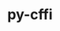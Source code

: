 ---
title: "py-cffi"
layout: cache
categories: [package, develop]
meta: {"compilers": ["apple-clang@16.0.0", "apple-clang@17.0.0", "gcc@11.1.0", "gcc@11.4.0", "gcc@13.2.0", "gcc@13.3.0", "intel-oneapi-compilers@2025.1.0"], "num_specs": 407, "num_specs_by_stack": {"bootstrap-aarch64-darwin": 12, "bootstrap-x86_64-linux-gnu": 16, "data-vis-sdk": 49, "e4s": 12, "e4s-neoverse-v2": 91, "e4s-oneapi": 100, "ml-darwin-aarch64-mps": 30, "ml-linux-aarch64-cpu": 49, "ml-linux-aarch64-cuda": 49, "ml-linux-x86_64-cpu": 48, "ml-linux-x86_64-cuda": 48, "radiuss": 2, "root": 407}, "oss": ["sequoia", "ubuntu20.04", "ubuntu22.04", "ubuntu24.04"], "platforms": ["darwin", "linux"], "stacks": ["bootstrap-aarch64-darwin", "bootstrap-x86_64-linux-gnu", "data-vis-sdk", "e4s", "e4s-neoverse-v2", "e4s-oneapi", "ml-darwin-aarch64-mps", "ml-linux-aarch64-cpu", "ml-linux-aarch64-cuda", "ml-linux-x86_64-cpu", "ml-linux-x86_64-cuda", "radiuss", "root"], "targets": ["aarch64", "neoverse_v2", "x86_64_v3"], "versions": ["1.15.1", "1.17.1"]}
spec_details: [{"compiler": "gcc@11.4.0", "hash": "26luiyyw5rizbllglt42k263m63ovzcw", "os": "ubuntu22.04", "platform": "linux", "size": "-", "stacks": ["e4s-neoverse-v2", "root"], "target": "neoverse_v2", "variants": ["build_system=python_pip"], "versions": ["1.17.1"]}, {"compiler": "gcc@11.4.0", "hash": "2ar4cla35if2kcrsgwazh4c7tzkxvtux", "os": "ubuntu22.04", "platform": "linux", "size": "-", "stacks": ["e4s-neoverse-v2", "root"], "target": "neoverse_v2", "variants": ["build_system=python_pip"], "versions": ["1.17.1"]}, {"compiler": "gcc@13.2.0", "hash": "2f4gbcojqmnj3ajmys3sfsnx4waaexru", "os": "ubuntu24.04", "platform": "linux", "size": "-", "stacks": ["ml-linux-aarch64-cpu", "ml-linux-aarch64-cuda", "root"], "target": "aarch64", "variants": ["build_system=python_pip"], "versions": ["1.17.1"]}, {"compiler": "apple-clang@17.0.0", "hash": "2fopb5yaid2djr6tim2hnporcoqh2qfb", "os": "sequoia", "platform": "darwin", "size": "-", "stacks": ["ml-darwin-aarch64-mps", "root"], "target": "aarch64", "variants": ["build_system=python_pip", "patches:=db836e6"], "versions": ["1.17.1"]}, {"compiler": "intel-oneapi-compilers@2025.1.0", "hash": "2hpq5aqwsdcvd333l7fwan3oizs3fumz", "os": "ubuntu22.04", "platform": "linux", "size": "-", "stacks": ["e4s-oneapi", "root"], "target": "x86_64_v3", "variants": ["build_system=python_pip"], "versions": ["1.17.1"]}, {"compiler": "intel-oneapi-compilers@2025.1.0", "hash": "2niqmc6wejgqyn7r2exev36vxv7ervmz", "os": "ubuntu22.04", "platform": "linux", "size": "-", "stacks": ["e4s-oneapi", "root"], "target": "x86_64_v3", "variants": ["build_system=python_pip"], "versions": ["1.17.1"]}, {"compiler": "gcc@11.4.0", "hash": "2ote4p6ydih6sj7tkqdsinlhmh5g4qck", "os": "ubuntu22.04", "platform": "linux", "size": "-", "stacks": ["e4s-neoverse-v2", "root"], "target": "neoverse_v2", "variants": ["build_system=python_pip"], "versions": ["1.17.1"]}, {"compiler": "gcc@11.1.0", "hash": "2pbmt73czhbmjtdfvu6u237ayflusnoh", "os": "ubuntu20.04", "platform": "linux", "size": "-", "stacks": ["data-vis-sdk", "root"], "target": "x86_64_v3", "variants": ["build_system=python_pip"], "versions": ["1.17.1"]}, {"compiler": "gcc@11.4.0", "hash": "2utimsb7zxwip4d3y23xj27p3kobwtl4", "os": "ubuntu22.04", "platform": "linux", "size": "-", "stacks": ["e4s-neoverse-v2", "root"], "target": "neoverse_v2", "variants": ["build_system=python_pip"], "versions": ["1.17.1"]}, {"compiler": "gcc@13.2.0", "hash": "2w6ekreaapdcmduaimfrru7f7na467ff", "os": "ubuntu24.04", "platform": "linux", "size": "-", "stacks": ["ml-linux-aarch64-cpu", "ml-linux-aarch64-cuda", "root"], "target": "aarch64", "variants": ["build_system=python_pip"], "versions": ["1.17.1"]}, {"compiler": "gcc@11.4.0", "hash": "2ybdevvbbmpesnuvmhcebioscarnjul2", "os": "ubuntu22.04", "platform": "linux", "size": "-", "stacks": ["e4s-neoverse-v2", "root"], "target": "neoverse_v2", "variants": ["build_system=python_pip"], "versions": ["1.17.1"]}, {"compiler": "gcc@13.2.0", "hash": "36o4lvjnknsep5ntzd7sgakfmexkjhnw", "os": "ubuntu24.04", "platform": "linux", "size": "-", "stacks": ["bootstrap-x86_64-linux-gnu", "root"], "target": "x86_64_v3", "variants": ["build_system=python_pip"], "versions": ["1.17.1"]}, {"compiler": "gcc@11.1.0", "hash": "3agurzv44kq5bee2hj5qsu3jfq5js4dg", "os": "ubuntu20.04", "platform": "linux", "size": "-", "stacks": ["data-vis-sdk", "root"], "target": "x86_64_v3", "variants": ["build_system=python_pip"], "versions": ["1.17.1"]}, {"compiler": "gcc@11.4.0", "hash": "3crw36uxbptw63evimex36xodndyejig", "os": "ubuntu22.04", "platform": "linux", "size": "-", "stacks": ["e4s-neoverse-v2", "root"], "target": "neoverse_v2", "variants": ["build_system=python_pip"], "versions": ["1.17.1"]}, {"compiler": "gcc@13.2.0", "hash": "3epoiirrjv7xt7gqfmqztldyvlp5olmk", "os": "ubuntu24.04", "platform": "linux", "size": "-", "stacks": ["ml-linux-x86_64-cpu", "ml-linux-x86_64-cuda", "root"], "target": "x86_64_v3", "variants": ["build_system=python_pip"], "versions": ["1.17.1"]}, {"compiler": "intel-oneapi-compilers@2025.1.0", "hash": "3limmvxt27sghsyj6befsnixu2z2osmh", "os": "ubuntu22.04", "platform": "linux", "size": "-", "stacks": ["e4s-oneapi", "root"], "target": "x86_64_v3", "variants": ["build_system=python_pip"], "versions": ["1.17.1"]}, {"compiler": "gcc@13.2.0", "hash": "3q72prfbwcndu6vt5cklcvukpgosbedc", "os": "ubuntu24.04", "platform": "linux", "size": "-", "stacks": ["ml-linux-x86_64-cpu", "ml-linux-x86_64-cuda", "root"], "target": "x86_64_v3", "variants": ["build_system=python_pip"], "versions": ["1.17.1"]}, {"compiler": "gcc@13.2.0", "hash": "3v7it4gvxo6bmy7wjv4dmoadxoqttsnp", "os": "ubuntu24.04", "platform": "linux", "size": "-", "stacks": ["ml-linux-aarch64-cpu", "ml-linux-aarch64-cuda", "root"], "target": "aarch64", "variants": ["build_system=python_pip"], "versions": ["1.17.1"]}, {"compiler": "apple-clang@16.0.0", "hash": "3ytxutcd7jkr4tg4drioynestlan2qxg", "os": "sequoia", "platform": "darwin", "size": "-", "stacks": ["ml-darwin-aarch64-mps", "root"], "target": "aarch64", "variants": ["build_system=python_pip", "patches:=db836e6"], "versions": ["1.17.1"]}, {"compiler": "gcc@11.1.0", "hash": "4a7rmqhqtqzrqy6ab6u3wcpyb2rdeja4", "os": "ubuntu20.04", "platform": "linux", "size": "-", "stacks": ["data-vis-sdk", "root"], "target": "x86_64_v3", "variants": ["build_system=python_pip"], "versions": ["1.17.1"]}, {"compiler": "gcc@13.2.0", "hash": "4ad3orsmzyrxctlrbam5tjvotfshghbe", "os": "ubuntu24.04", "platform": "linux", "size": "-", "stacks": ["ml-linux-aarch64-cpu", "ml-linux-aarch64-cuda", "root"], "target": "aarch64", "variants": ["build_system=python_pip"], "versions": ["1.17.1"]}, {"compiler": "gcc@11.1.0", "hash": "4bzilvl3zxwruzxnwhfugcmbjxcjgldu", "os": "ubuntu20.04", "platform": "linux", "size": "-", "stacks": ["data-vis-sdk", "root"], "target": "x86_64_v3", "variants": ["build_system=python_pip"], "versions": ["1.17.1"]}, {"compiler": "intel-oneapi-compilers@2025.1.0", "hash": "4gb267a2ypf2prcmcrps7pk5gsoimgp3", "os": "ubuntu22.04", "platform": "linux", "size": "-", "stacks": ["e4s-oneapi", "root"], "target": "x86_64_v3", "variants": ["build_system=python_pip"], "versions": ["1.17.1"]}, {"compiler": "intel-oneapi-compilers@2025.1.0", "hash": "4h2zjeldfj4h2562rhjfgay5gantonni", "os": "ubuntu22.04", "platform": "linux", "size": "-", "stacks": ["e4s-oneapi", "root"], "target": "x86_64_v3", "variants": ["build_system=python_pip"], "versions": ["1.17.1"]}, {"compiler": "apple-clang@17.0.0", "hash": "4kvei2fkqqnezmp5m2wormzuijellwb3", "os": "sequoia", "platform": "darwin", "size": "-", "stacks": ["bootstrap-aarch64-darwin", "root"], "target": "aarch64", "variants": ["build_system=python_pip", "patches:=db836e6"], "versions": ["1.17.1"]}, {"compiler": "gcc@13.2.0", "hash": "4nq5juznxr22tjtye54ix4e7kll3llg5", "os": "ubuntu24.04", "platform": "linux", "size": "-", "stacks": ["ml-linux-x86_64-cpu", "ml-linux-x86_64-cuda", "root"], "target": "x86_64_v3", "variants": ["build_system=python_pip"], "versions": ["1.17.1"]}, {"compiler": "gcc@11.4.0", "hash": "4vuijjjpljsrnuorvdghfcjnwguhnr7c", "os": "ubuntu22.04", "platform": "linux", "size": "-", "stacks": ["e4s-neoverse-v2", "root"], "target": "neoverse_v2", "variants": ["build_system=python_pip"], "versions": ["1.17.1"]}, {"compiler": "gcc@11.4.0", "hash": "4xiy6ywofpa6zc5mas5ilyzief5pmwqv", "os": "ubuntu22.04", "platform": "linux", "size": "-", "stacks": ["e4s-neoverse-v2", "root"], "target": "neoverse_v2", "variants": ["build_system=python_pip"], "versions": ["1.17.1"]}, {"compiler": "gcc@11.1.0", "hash": "54gc3nspm3qimnwr7kcps2ij5hidq4j6", "os": "ubuntu20.04", "platform": "linux", "size": "-", "stacks": ["data-vis-sdk", "root"], "target": "x86_64_v3", "variants": ["build_system=python_pip"], "versions": ["1.17.1"]}, {"compiler": "intel-oneapi-compilers@2025.1.0", "hash": "566uhdznn2xzps4cwnb3rlhxd75zundw", "os": "ubuntu22.04", "platform": "linux", "size": "-", "stacks": ["e4s-oneapi", "root"], "target": "x86_64_v3", "variants": ["build_system=python_pip"], "versions": ["1.17.1"]}, {"compiler": "gcc@11.1.0", "hash": "5ehmjj2uzbyfijazndtsn75pz7bitfiq", "os": "ubuntu20.04", "platform": "linux", "size": "-", "stacks": ["data-vis-sdk", "root"], "target": "x86_64_v3", "variants": ["build_system=python_pip"], "versions": ["1.17.1"]}, {"compiler": "gcc@13.2.0", "hash": "5fitog7j34jajluxzd66bmtuyyy4i3mn", "os": "ubuntu24.04", "platform": "linux", "size": "-", "stacks": ["bootstrap-x86_64-linux-gnu", "radiuss", "root"], "target": "x86_64_v3", "variants": ["build_system=python_pip"], "versions": ["1.17.1"]}, {"compiler": "gcc@11.4.0", "hash": "5ijch67vh2fa2etj5y2pahvbwagtwoq5", "os": "ubuntu22.04", "platform": "linux", "size": "-", "stacks": ["e4s-neoverse-v2", "root"], "target": "neoverse_v2", "variants": ["build_system=python_pip"], "versions": ["1.17.1"]}, {"compiler": "gcc@13.2.0", "hash": "5iwwe4obqmj2dg52vqeeedan4temmtyu", "os": "ubuntu24.04", "platform": "linux", "size": "-", "stacks": ["ml-linux-x86_64-cpu", "ml-linux-x86_64-cuda", "root"], "target": "x86_64_v3", "variants": ["build_system=python_pip"], "versions": ["1.17.1"]}, {"compiler": "gcc@11.4.0", "hash": "5n2ji3jovwohktzsw7o3rpb2tylxvbyb", "os": "ubuntu22.04", "platform": "linux", "size": "-", "stacks": ["e4s-neoverse-v2", "root"], "target": "neoverse_v2", "variants": ["build_system=python_pip"], "versions": ["1.17.1"]}, {"compiler": "gcc@11.4.0", "hash": "5q3ckejy7c5ulb6ncpnkt2npcumkofu6", "os": "ubuntu22.04", "platform": "linux", "size": "-", "stacks": ["e4s-neoverse-v2", "root"], "target": "neoverse_v2", "variants": ["build_system=python_pip"], "versions": ["1.17.1"]}, {"compiler": "gcc@13.2.0", "hash": "5x6yfyao7wtr2pjmljcbj2nlu2splkm7", "os": "ubuntu24.04", "platform": "linux", "size": "-", "stacks": ["ml-linux-aarch64-cpu", "ml-linux-aarch64-cuda", "root"], "target": "aarch64", "variants": ["build_system=python_pip"], "versions": ["1.17.1"]}, {"compiler": "gcc@11.1.0", "hash": "5yymnpzq26y7525z4aesas67npemzkuf", "os": "ubuntu20.04", "platform": "linux", "size": "-", "stacks": ["data-vis-sdk", "root"], "target": "x86_64_v3", "variants": ["build_system=python_pip"], "versions": ["1.17.1"]}, {"compiler": "gcc@13.2.0", "hash": "65wniokwgajxy2sdggfpys3o3dw4kuyf", "os": "ubuntu24.04", "platform": "linux", "size": "-", "stacks": ["ml-linux-x86_64-cpu", "ml-linux-x86_64-cuda", "root"], "target": "x86_64_v3", "variants": ["build_system=python_pip"], "versions": ["1.17.1"]}, {"compiler": "gcc@11.1.0", "hash": "6brvjmz622ifs7eefslyggagxinklns5", "os": "ubuntu20.04", "platform": "linux", "size": "-", "stacks": ["data-vis-sdk", "root"], "target": "x86_64_v3", "variants": ["build_system=python_pip"], "versions": ["1.17.1"]}, {"compiler": "apple-clang@17.0.0", "hash": "6ecbobyyen442ium4nzlme3vhtdn4ovt", "os": "sequoia", "platform": "darwin", "size": "-", "stacks": ["ml-darwin-aarch64-mps", "root"], "target": "aarch64", "variants": ["build_system=python_pip", "patches:=db836e6"], "versions": ["1.17.1"]}, {"compiler": "gcc@11.4.0", "hash": "6exdfnrc2wwlsorjmwtigweo6jxg47wd", "os": "ubuntu22.04", "platform": "linux", "size": "-", "stacks": ["e4s-neoverse-v2", "root"], "target": "neoverse_v2", "variants": ["build_system=python_pip"], "versions": ["1.17.1"]}, {"compiler": "gcc@11.4.0", "hash": "6mqvwgjpwgi4rcye3t4fngvybhtt4fci", "os": "ubuntu22.04", "platform": "linux", "size": "-", "stacks": ["e4s-neoverse-v2", "root"], "target": "neoverse_v2", "variants": ["build_system=python_pip"], "versions": ["1.17.1"]}, {"compiler": "gcc@13.2.0", "hash": "6msc62zl3p7puvyiwzwf25dkxmgrareq", "os": "ubuntu24.04", "platform": "linux", "size": "-", "stacks": ["bootstrap-x86_64-linux-gnu", "root"], "target": "x86_64_v3", "variants": ["build_system=python_pip"], "versions": ["1.17.1"]}, {"compiler": "intel-oneapi-compilers@2025.1.0", "hash": "6nwgb2fpgmrhlqe4ckablgae2dan4j4z", "os": "ubuntu22.04", "platform": "linux", "size": "-", "stacks": ["e4s-oneapi", "root"], "target": "x86_64_v3", "variants": ["build_system=python_pip"], "versions": ["1.17.1"]}, {"compiler": "apple-clang@17.0.0", "hash": "6owwgqqoewy5y6yuwh4ylcgvdbm2y6bw", "os": "sequoia", "platform": "darwin", "size": "-", "stacks": ["ml-darwin-aarch64-mps", "root"], "target": "aarch64", "variants": ["build_system=python_pip", "patches:=db836e6"], "versions": ["1.17.1"]}, {"compiler": "intel-oneapi-compilers@2025.1.0", "hash": "6pf3igsl4a34zmj4dk6svwiuwag7xfz2", "os": "ubuntu22.04", "platform": "linux", "size": "-", "stacks": ["e4s-oneapi", "root"], "target": "x86_64_v3", "variants": ["build_system=python_pip"], "versions": ["1.17.1"]}, {"compiler": "gcc@13.2.0", "hash": "6qh52kyd2zd2josuw42zvspm2gsrc3zs", "os": "ubuntu24.04", "platform": "linux", "size": "-", "stacks": ["bootstrap-x86_64-linux-gnu", "root"], "target": "x86_64_v3", "variants": ["build_system=python_pip"], "versions": ["1.17.1"]}, {"compiler": "gcc@13.2.0", "hash": "6svbqpgzqcxu64gc7puqqz3p2u3zimp4", "os": "ubuntu24.04", "platform": "linux", "size": "-", "stacks": ["ml-linux-x86_64-cpu", "ml-linux-x86_64-cuda", "root"], "target": "x86_64_v3", "variants": ["build_system=python_pip"], "versions": ["1.17.1"]}, {"compiler": "gcc@13.3.0", "hash": "6txjujzok2mmzgpwm5ydj3rayhwv5ijm", "os": "ubuntu24.04", "platform": "linux", "size": "-", "stacks": ["ml-linux-aarch64-cpu", "ml-linux-aarch64-cuda", "root"], "target": "aarch64", "variants": ["build_system=python_pip"], "versions": ["1.17.1"]}, {"compiler": "gcc@13.2.0", "hash": "6ywa3isg2qbu4neekgqco7ippycupzq6", "os": "ubuntu24.04", "platform": "linux", "size": "-", "stacks": ["bootstrap-x86_64-linux-gnu", "root"], "target": "x86_64_v3", "variants": ["build_system=python_pip"], "versions": ["1.17.1"]}, {"compiler": "gcc@13.2.0", "hash": "75wbf4piws7yoowkfrfdipez52oeu3cd", "os": "ubuntu24.04", "platform": "linux", "size": "-", "stacks": ["ml-linux-aarch64-cpu", "ml-linux-aarch64-cuda", "root"], "target": "aarch64", "variants": ["build_system=python_pip"], "versions": ["1.17.1"]}, {"compiler": "apple-clang@17.0.0", "hash": "7cf5trsy6zjzvtbmt46aue7zsqqmozvf", "os": "sequoia", "platform": "darwin", "size": "-", "stacks": ["bootstrap-aarch64-darwin", "root"], "target": "aarch64", "variants": ["build_system=python_pip", "patches:=db836e6"], "versions": ["1.17.1"]}, {"compiler": "gcc@11.1.0", "hash": "7e7xxyapyrqa5ggai4vomgeoeqphwt2q", "os": "ubuntu20.04", "platform": "linux", "size": "-", "stacks": ["data-vis-sdk", "root"], "target": "x86_64_v3", "variants": ["build_system=python_pip"], "versions": ["1.17.1"]}, {"compiler": "intel-oneapi-compilers@2025.1.0", "hash": "7fq7zyjr7n7cxswndewnlwm23yfnwvkv", "os": "ubuntu22.04", "platform": "linux", "size": "-", "stacks": ["e4s-oneapi", "root"], "target": "x86_64_v3", "variants": ["build_system=python_pip"], "versions": ["1.17.1"]}, {"compiler": "gcc@13.2.0", "hash": "7h6ed7sxmip6rgcm2t6dernsirjbme63", "os": "ubuntu24.04", "platform": "linux", "size": "-", "stacks": ["ml-linux-x86_64-cpu", "ml-linux-x86_64-cuda", "root"], "target": "x86_64_v3", "variants": ["build_system=python_pip"], "versions": ["1.17.1"]}, {"compiler": "apple-clang@17.0.0", "hash": "7kht6ueqf3nmdaykjy4ogoamo526lcw7", "os": "sequoia", "platform": "darwin", "size": "-", "stacks": ["ml-darwin-aarch64-mps", "root"], "target": "aarch64", "variants": ["build_system=python_pip", "patches:=db836e6"], "versions": ["1.17.1"]}, {"compiler": "gcc@11.4.0", "hash": "7lewjkr2qs2a5gmfpkw6l4t6bcsbkceh", "os": "ubuntu22.04", "platform": "linux", "size": "-", "stacks": ["e4s-neoverse-v2", "root"], "target": "neoverse_v2", "variants": ["build_system=python_pip"], "versions": ["1.17.1"]}, {"compiler": "apple-clang@17.0.0", "hash": "7o3byiconbea6pn5a65aq23gnggijn5a", "os": "sequoia", "platform": "darwin", "size": "-", "stacks": ["ml-darwin-aarch64-mps", "root"], "target": "aarch64", "variants": ["build_system=python_pip", "patches:=db836e6"], "versions": ["1.17.1"]}, {"compiler": "gcc@11.4.0", "hash": "7ocjl7ytd3ycyyxbequu44767ygeimze", "os": "ubuntu22.04", "platform": "linux", "size": "-", "stacks": ["e4s-neoverse-v2", "root"], "target": "neoverse_v2", "variants": ["build_system=python_pip"], "versions": ["1.17.1"]}, {"compiler": "gcc@11.4.0", "hash": "7oy6dgulh6xz6aygzxcume7bccknjpte", "os": "ubuntu22.04", "platform": "linux", "size": "-", "stacks": ["e4s-neoverse-v2", "root"], "target": "neoverse_v2", "variants": ["build_system=python_pip"], "versions": ["1.17.1"]}, {"compiler": "apple-clang@17.0.0", "hash": "7p3nu2iirinfjp4wuzjupc7r6fs3jbxa", "os": "sequoia", "platform": "darwin", "size": "-", "stacks": ["ml-darwin-aarch64-mps", "root"], "target": "aarch64", "variants": ["build_system=python_pip", "patches:=db836e6"], "versions": ["1.17.1"]}, {"compiler": "gcc@11.4.0", "hash": "7p6hp7rixic4bji3rdtx6rzyhwmqikue", "os": "ubuntu22.04", "platform": "linux", "size": "-", "stacks": ["e4s-neoverse-v2", "root"], "target": "neoverse_v2", "variants": ["build_system=python_pip"], "versions": ["1.17.1"]}, {"compiler": "gcc@11.4.0", "hash": "7tnn7ghaih7djrfmotllar5xxj2tuoyz", "os": "ubuntu22.04", "platform": "linux", "size": "-", "stacks": ["e4s-neoverse-v2", "root"], "target": "neoverse_v2", "variants": ["build_system=python_pip"], "versions": ["1.17.1"]}, {"compiler": "gcc@13.2.0", "hash": "7v2i7dsq7udrrthguvzzth6dg7t2oqym", "os": "ubuntu24.04", "platform": "linux", "size": "-", "stacks": ["ml-linux-x86_64-cpu", "ml-linux-x86_64-cuda", "root"], "target": "x86_64_v3", "variants": ["build_system=python_pip"], "versions": ["1.17.1"]}, {"compiler": "gcc@11.1.0", "hash": "7wmjov5whx6cp4e6pgaweyvmkf4gclim", "os": "ubuntu20.04", "platform": "linux", "size": "-", "stacks": ["data-vis-sdk", "root"], "target": "x86_64_v3", "variants": ["build_system=python_pip"], "versions": ["1.17.1"]}, {"compiler": "gcc@11.4.0", "hash": "7wqf4zo26vpgfmjowfqsdcvos6gfb6uk", "os": "ubuntu22.04", "platform": "linux", "size": "-", "stacks": ["e4s-neoverse-v2", "root"], "target": "neoverse_v2", "variants": ["build_system=python_pip"], "versions": ["1.17.1"]}, {"compiler": "gcc@13.2.0", "hash": "7z3lisoo2bu4naqevam25nirkq2rxvfu", "os": "ubuntu24.04", "platform": "linux", "size": "-", "stacks": ["ml-linux-x86_64-cpu", "ml-linux-x86_64-cuda", "root"], "target": "x86_64_v3", "variants": ["build_system=python_pip"], "versions": ["1.17.1"]}, {"compiler": "gcc@11.4.0", "hash": "a3l42znosbin7xdzsdqjzrlmbp2thpxn", "os": "ubuntu22.04", "platform": "linux", "size": "-", "stacks": ["e4s-neoverse-v2", "root"], "target": "neoverse_v2", "variants": ["build_system=python_pip"], "versions": ["1.17.1"]}, {"compiler": "gcc@11.4.0", "hash": "a5ewocgj2aecp5zrhjbvu34iiyr344qe", "os": "ubuntu22.04", "platform": "linux", "size": "-", "stacks": ["e4s-neoverse-v2", "root"], "target": "neoverse_v2", "variants": ["build_system=python_pip"], "versions": ["1.17.1"]}, {"compiler": "gcc@13.2.0", "hash": "a6xymx5yqt2br2n67pkntvcgos6bl2ty", "os": "ubuntu24.04", "platform": "linux", "size": "-", "stacks": ["bootstrap-x86_64-linux-gnu", "root"], "target": "x86_64_v3", "variants": ["build_system=python_pip"], "versions": ["1.15.1"]}, {"compiler": "gcc@13.2.0", "hash": "a6ygxc6xrkav365bcfdk7yr52tpinv2e", "os": "ubuntu24.04", "platform": "linux", "size": "-", "stacks": ["ml-linux-x86_64-cpu", "ml-linux-x86_64-cuda", "root"], "target": "x86_64_v3", "variants": ["build_system=python_pip"], "versions": ["1.17.1"]}, {"compiler": "gcc@11.4.0", "hash": "aguetvlkas2opuyzork3hsry2uswamjs", "os": "ubuntu22.04", "platform": "linux", "size": "-", "stacks": ["e4s-neoverse-v2", "root"], "target": "neoverse_v2", "variants": ["build_system=python_pip"], "versions": ["1.17.1"]}, {"compiler": "gcc@11.4.0", "hash": "agyitvi2obr62jy6jruwiahb7g44izao", "os": "ubuntu22.04", "platform": "linux", "size": "-", "stacks": ["e4s-neoverse-v2", "root"], "target": "neoverse_v2", "variants": ["build_system=python_pip"], "versions": ["1.17.1"]}, {"compiler": "gcc@13.2.0", "hash": "am2udhbs62m3oihs3u7xq6tx5pyw3qoj", "os": "ubuntu24.04", "platform": "linux", "size": "-", "stacks": ["bootstrap-x86_64-linux-gnu", "radiuss", "root"], "target": "x86_64_v3", "variants": ["build_system=python_pip"], "versions": ["1.17.1"]}, {"compiler": "gcc@13.2.0", "hash": "anbwyjowypxpwy5vfgz6672o5en3btbm", "os": "ubuntu24.04", "platform": "linux", "size": "-", "stacks": ["ml-linux-aarch64-cpu", "ml-linux-aarch64-cuda", "root"], "target": "aarch64", "variants": ["build_system=python_pip"], "versions": ["1.17.1"]}, {"compiler": "apple-clang@17.0.0", "hash": "aownllxnhdnniauubawrtdybbfpgh3qr", "os": "sequoia", "platform": "darwin", "size": "-", "stacks": ["ml-darwin-aarch64-mps", "root"], "target": "aarch64", "variants": ["build_system=python_pip", "patches:=db836e6"], "versions": ["1.17.1"]}, {"compiler": "intel-oneapi-compilers@2025.1.0", "hash": "arknmzpjarfnre5ok64je6y6i7myxu6l", "os": "ubuntu22.04", "platform": "linux", "size": "-", "stacks": ["e4s-oneapi", "root"], "target": "x86_64_v3", "variants": ["build_system=python_pip"], "versions": ["1.17.1"]}, {"compiler": "intel-oneapi-compilers@2025.1.0", "hash": "atjzsfknredhwd5zbnw25wdgk2xrcje2", "os": "ubuntu22.04", "platform": "linux", "size": "-", "stacks": ["e4s-oneapi", "root"], "target": "x86_64_v3", "variants": ["build_system=python_pip"], "versions": ["1.17.1"]}, {"compiler": "gcc@11.4.0", "hash": "b3326oddnr4axj2egxlrjd5ptbp5tanl", "os": "ubuntu22.04", "platform": "linux", "size": "-", "stacks": ["e4s-neoverse-v2", "root"], "target": "neoverse_v2", "variants": ["build_system=python_pip"], "versions": ["1.17.1"]}, {"compiler": "gcc@13.2.0", "hash": "b3jpz5hrmcr4temcdrtcf3fe4wv33r57", "os": "ubuntu24.04", "platform": "linux", "size": "-", "stacks": ["ml-linux-x86_64-cpu", "ml-linux-x86_64-cuda", "root"], "target": "x86_64_v3", "variants": ["build_system=python_pip"], "versions": ["1.17.1"]}, {"compiler": "apple-clang@17.0.0", "hash": "b47uxtaqeuf24y6lbnhawzoupc4xh7se", "os": "sequoia", "platform": "darwin", "size": "-", "stacks": ["ml-darwin-aarch64-mps", "root"], "target": "aarch64", "variants": ["build_system=python_pip", "patches:=db836e6"], "versions": ["1.17.1"]}, {"compiler": "gcc@11.4.0", "hash": "b7vsbb5mes4t27ysr6bwjnrorklzbms2", "os": "ubuntu22.04", "platform": "linux", "size": "-", "stacks": ["e4s-neoverse-v2", "root"], "target": "neoverse_v2", "variants": ["build_system=python_pip"], "versions": ["1.17.1"]}, {"compiler": "intel-oneapi-compilers@2025.1.0", "hash": "bcpng224nmepmlhrcolvfbrmvqpe2fhz", "os": "ubuntu22.04", "platform": "linux", "size": "-", "stacks": ["e4s-oneapi", "root"], "target": "x86_64_v3", "variants": ["build_system=python_pip"], "versions": ["1.17.1"]}, {"compiler": "intel-oneapi-compilers@2025.1.0", "hash": "bd4juhafbq5purvhqm6lrx4r7xpney63", "os": "ubuntu22.04", "platform": "linux", "size": "-", "stacks": ["e4s-oneapi", "root"], "target": "x86_64_v3", "variants": ["build_system=python_pip"], "versions": ["1.17.1"]}, {"compiler": "gcc@13.2.0", "hash": "bis6rveghacyn6zj2a5fulkuiu444wdo", "os": "ubuntu24.04", "platform": "linux", "size": "-", "stacks": ["ml-linux-aarch64-cpu", "ml-linux-aarch64-cuda", "root"], "target": "aarch64", "variants": ["build_system=python_pip"], "versions": ["1.17.1"]}, {"compiler": "gcc@11.4.0", "hash": "bjgm22kf2juwcglw7j2f5sypx3nwpzji", "os": "ubuntu22.04", "platform": "linux", "size": "-", "stacks": ["e4s-neoverse-v2", "root"], "target": "neoverse_v2", "variants": ["build_system=python_pip"], "versions": ["1.17.1"]}, {"compiler": "intel-oneapi-compilers@2025.1.0", "hash": "bku5ovfh6kucbw2arz32vhujr55oo3gx", "os": "ubuntu22.04", "platform": "linux", "size": "-", "stacks": ["e4s-oneapi", "root"], "target": "x86_64_v3", "variants": ["build_system=python_pip"], "versions": ["1.17.1"]}, {"compiler": "gcc@13.2.0", "hash": "bluqosvampjf4a6kw2yo6sjbdzgfnogq", "os": "ubuntu24.04", "platform": "linux", "size": "-", "stacks": ["ml-linux-aarch64-cpu", "ml-linux-aarch64-cuda", "root"], "target": "aarch64", "variants": ["build_system=python_pip"], "versions": ["1.17.1"]}, {"compiler": "intel-oneapi-compilers@2025.1.0", "hash": "bny6lrturrqfaw5ah2crweiuh3zxoywi", "os": "ubuntu22.04", "platform": "linux", "size": "-", "stacks": ["e4s-oneapi", "root"], "target": "x86_64_v3", "variants": ["build_system=python_pip"], "versions": ["1.17.1"]}, {"compiler": "gcc@13.2.0", "hash": "bnzl2t6sgi74gxg4vxjyv5igtvw6r7ec", "os": "ubuntu24.04", "platform": "linux", "size": "-", "stacks": ["ml-linux-x86_64-cpu", "ml-linux-x86_64-cuda", "root"], "target": "x86_64_v3", "variants": ["build_system=python_pip"], "versions": ["1.17.1"]}, {"compiler": "intel-oneapi-compilers@2025.1.0", "hash": "bowbwohzip23jxbopbfhyzrucq3wend4", "os": "ubuntu22.04", "platform": "linux", "size": "-", "stacks": ["e4s-oneapi", "root"], "target": "x86_64_v3", "variants": ["build_system=python_pip"], "versions": ["1.17.1"]}, {"compiler": "apple-clang@17.0.0", "hash": "box6c6ksg2pt4eqnf2ymlviovebmwotp", "os": "sequoia", "platform": "darwin", "size": "-", "stacks": ["bootstrap-aarch64-darwin", "root"], "target": "aarch64", "variants": ["build_system=python_pip", "patches:=db836e6"], "versions": ["1.17.1"]}, {"compiler": "gcc@11.4.0", "hash": "br5kvijiokxvubyedhuxzlsgkor236vs", "os": "ubuntu22.04", "platform": "linux", "size": "-", "stacks": ["e4s", "root"], "target": "x86_64_v3", "variants": ["build_system=python_pip"], "versions": ["1.17.1"]}, {"compiler": "gcc@11.1.0", "hash": "bs7p6cqygv5olrl4h6rsjhl6myukjel3", "os": "ubuntu20.04", "platform": "linux", "size": "-", "stacks": ["data-vis-sdk", "root"], "target": "x86_64_v3", "variants": ["build_system=python_pip"], "versions": ["1.17.1"]}, {"compiler": "intel-oneapi-compilers@2025.1.0", "hash": "bsvlrf5pidjaybv7y6zuy76gonyuvayg", "os": "ubuntu22.04", "platform": "linux", "size": "-", "stacks": ["e4s-oneapi", "root"], "target": "x86_64_v3", "variants": ["build_system=python_pip"], "versions": ["1.17.1"]}, {"compiler": "apple-clang@17.0.0", "hash": "byl7xpbzt4f4sdafnpvsig7qadgjtoz6", "os": "sequoia", "platform": "darwin", "size": "-", "stacks": ["bootstrap-aarch64-darwin", "root"], "target": "aarch64", "variants": ["build_system=python_pip", "patches:=db836e6"], "versions": ["1.17.1"]}, {"compiler": "intel-oneapi-compilers@2025.1.0", "hash": "c6bgxjo3my23b6abu4iia3dzpimxejgd", "os": "ubuntu22.04", "platform": "linux", "size": "-", "stacks": ["e4s-oneapi", "root"], "target": "x86_64_v3", "variants": ["build_system=python_pip"], "versions": ["1.17.1"]}, {"compiler": "gcc@13.2.0", "hash": "capcaj4jnbu4c7mcqz42pbyvqfbsv2kf", "os": "ubuntu24.04", "platform": "linux", "size": "-", "stacks": ["bootstrap-x86_64-linux-gnu", "root"], "target": "x86_64_v3", "variants": ["build_system=python_pip"], "versions": ["1.17.1"]}, {"compiler": "gcc@13.2.0", "hash": "cbvuaca5y2th43xvitgozc2k2re7znfn", "os": "ubuntu24.04", "platform": "linux", "size": "-", "stacks": ["ml-linux-aarch64-cpu", "ml-linux-aarch64-cuda", "root"], "target": "aarch64", "variants": ["build_system=python_pip"], "versions": ["1.17.1"]}, {"compiler": "gcc@11.4.0", "hash": "cgg7ytsxu4q443xs7ac4ciajyxj4eqex", "os": "ubuntu22.04", "platform": "linux", "size": "-", "stacks": ["e4s", "root"], "target": "x86_64_v3", "variants": ["build_system=python_pip"], "versions": ["1.17.1"]}, {"compiler": "apple-clang@17.0.0", "hash": "cn4d6a3wvcbyb7m5ypj4o5tl5kifjfan", "os": "sequoia", "platform": "darwin", "size": "-", "stacks": ["ml-darwin-aarch64-mps", "root"], "target": "aarch64", "variants": ["build_system=python_pip", "patches:=db836e6"], "versions": ["1.17.1"]}, {"compiler": "gcc@11.1.0", "hash": "cpudislumuthfvjwufa4qpswols5mkri", "os": "ubuntu20.04", "platform": "linux", "size": "-", "stacks": ["data-vis-sdk", "root"], "target": "x86_64_v3", "variants": ["build_system=python_pip"], "versions": ["1.17.1"]}, {"compiler": "gcc@13.2.0", "hash": "ctjc5dtzgbjcyy6dhcds4iekppkjejmt", "os": "ubuntu24.04", "platform": "linux", "size": "-", "stacks": ["ml-linux-aarch64-cpu", "ml-linux-aarch64-cuda", "root"], "target": "aarch64", "variants": ["build_system=python_pip"], "versions": ["1.17.1"]}, {"compiler": "gcc@11.4.0", "hash": "ctuge2zyjexolyothggg4vonqnly5qmc", "os": "ubuntu22.04", "platform": "linux", "size": "-", "stacks": ["e4s", "root"], "target": "x86_64_v3", "variants": ["build_system=python_pip"], "versions": ["1.17.1"]}, {"compiler": "intel-oneapi-compilers@2025.1.0", "hash": "czzv6iseujqx664waiad7b5i34wfarry", "os": "ubuntu22.04", "platform": "linux", "size": "-", "stacks": ["e4s-oneapi", "root"], "target": "x86_64_v3", "variants": ["build_system=python_pip"], "versions": ["1.17.1"]}, {"compiler": "gcc@11.1.0", "hash": "d244ibbsg3re6fuqpapq3xdrdifsa2xq", "os": "ubuntu20.04", "platform": "linux", "size": "-", "stacks": ["data-vis-sdk", "root"], "target": "x86_64_v3", "variants": ["build_system=python_pip"], "versions": ["1.17.1"]}, {"compiler": "gcc@13.2.0", "hash": "d3qpkxvkbak3ffdc3dmpgfv6fkekqv2b", "os": "ubuntu24.04", "platform": "linux", "size": "-", "stacks": ["ml-linux-x86_64-cpu", "ml-linux-x86_64-cuda", "root"], "target": "x86_64_v3", "variants": ["build_system=python_pip"], "versions": ["1.17.1"]}, {"compiler": "gcc@11.4.0", "hash": "d65nuxuoapa66ig22bakdh7kpjhtsh2r", "os": "ubuntu22.04", "platform": "linux", "size": "-", "stacks": ["e4s-neoverse-v2", "root"], "target": "neoverse_v2", "variants": ["build_system=python_pip"], "versions": ["1.17.1"]}, {"compiler": "apple-clang@17.0.0", "hash": "d6db37yijnovfyvxlvbm7denw7i4h5ho", "os": "sequoia", "platform": "darwin", "size": "-", "stacks": ["ml-darwin-aarch64-mps", "root"], "target": "aarch64", "variants": ["build_system=python_pip", "patches:=db836e6"], "versions": ["1.17.1"]}, {"compiler": "gcc@13.2.0", "hash": "d6tiywomtwyp6ivbv4yeydbfk734dbtl", "os": "ubuntu24.04", "platform": "linux", "size": "-", "stacks": ["ml-linux-x86_64-cpu", "ml-linux-x86_64-cuda", "root"], "target": "x86_64_v3", "variants": ["build_system=python_pip"], "versions": ["1.17.1"]}, {"compiler": "apple-clang@17.0.0", "hash": "db2jxnah7cjhquvuhn3u57n6vah2cwx7", "os": "sequoia", "platform": "darwin", "size": "-", "stacks": ["bootstrap-aarch64-darwin", "root"], "target": "aarch64", "variants": ["build_system=python_pip", "patches:=db836e6"], "versions": ["1.17.1"]}, {"compiler": "gcc@11.1.0", "hash": "dek6papgt5xoikg6voqwkyparbtdi3bd", "os": "ubuntu20.04", "platform": "linux", "size": "-", "stacks": ["data-vis-sdk", "root"], "target": "x86_64_v3", "variants": ["build_system=python_pip"], "versions": ["1.17.1"]}, {"compiler": "intel-oneapi-compilers@2025.1.0", "hash": "dhfgnei3hyb5wazadcfipnz6ad2bpqdp", "os": "ubuntu22.04", "platform": "linux", "size": "-", "stacks": ["e4s-oneapi", "root"], "target": "x86_64_v3", "variants": ["build_system=python_pip"], "versions": ["1.17.1"]}, {"compiler": "intel-oneapi-compilers@2025.1.0", "hash": "doytswwwnibow4omc5vzjgofkk2nm6kq", "os": "ubuntu22.04", "platform": "linux", "size": "-", "stacks": ["e4s-oneapi", "root"], "target": "x86_64_v3", "variants": ["build_system=python_pip"], "versions": ["1.17.1"]}, {"compiler": "intel-oneapi-compilers@2025.1.0", "hash": "dq6ovapo742wxuy24shp7hzskbjiefjb", "os": "ubuntu22.04", "platform": "linux", "size": "-", "stacks": ["e4s-oneapi", "root"], "target": "x86_64_v3", "variants": ["build_system=python_pip"], "versions": ["1.17.1"]}, {"compiler": "gcc@11.4.0", "hash": "dqixozwhqxpm6intsiesuuexocd6dori", "os": "ubuntu22.04", "platform": "linux", "size": "-", "stacks": ["e4s-neoverse-v2", "root"], "target": "neoverse_v2", "variants": ["build_system=python_pip"], "versions": ["1.17.1"]}, {"compiler": "gcc@11.1.0", "hash": "dsn77uw6vdc3ebsa6d4s5m373j37fkiv", "os": "ubuntu20.04", "platform": "linux", "size": "-", "stacks": ["data-vis-sdk", "root"], "target": "x86_64_v3", "variants": ["build_system=python_pip"], "versions": ["1.17.1"]}, {"compiler": "gcc@11.4.0", "hash": "dtu6oguonzktk5aonloebqanhneea2ws", "os": "ubuntu22.04", "platform": "linux", "size": "-", "stacks": ["e4s", "root"], "target": "x86_64_v3", "variants": ["build_system=python_pip"], "versions": ["1.17.1"]}, {"compiler": "gcc@13.2.0", "hash": "duttw7pq4hc27utzzvm7neraxqie5b4i", "os": "ubuntu24.04", "platform": "linux", "size": "-", "stacks": ["ml-linux-aarch64-cpu", "ml-linux-aarch64-cuda", "root"], "target": "aarch64", "variants": ["build_system=python_pip"], "versions": ["1.17.1"]}, {"compiler": "gcc@11.4.0", "hash": "dv5b2aujufyisig4xka7w27laukh2eog", "os": "ubuntu22.04", "platform": "linux", "size": "-", "stacks": ["e4s-neoverse-v2", "root"], "target": "neoverse_v2", "variants": ["build_system=python_pip"], "versions": ["1.17.1"]}, {"compiler": "apple-clang@17.0.0", "hash": "e3q3v2snswscerjcmod5pxe5xonob3gs", "os": "sequoia", "platform": "darwin", "size": "-", "stacks": ["ml-darwin-aarch64-mps", "root"], "target": "aarch64", "variants": ["build_system=python_pip", "patches:=db836e6"], "versions": ["1.17.1"]}, {"compiler": "gcc@11.4.0", "hash": "e4krksnml6wl5bnsl4bub4claadov637", "os": "ubuntu22.04", "platform": "linux", "size": "-", "stacks": ["e4s-neoverse-v2", "root"], "target": "neoverse_v2", "variants": ["build_system=python_pip"], "versions": ["1.17.1"]}, {"compiler": "gcc@11.4.0", "hash": "e6yuh6iv5cthx7d32qldgfoslclnucr6", "os": "ubuntu22.04", "platform": "linux", "size": "-", "stacks": ["e4s-neoverse-v2", "root"], "target": "neoverse_v2", "variants": ["build_system=python_pip"], "versions": ["1.17.1"]}, {"compiler": "gcc@11.4.0", "hash": "e7kcdip7expi6jqkceolsohwqzpwpgjq", "os": "ubuntu22.04", "platform": "linux", "size": "-", "stacks": ["e4s-neoverse-v2", "root"], "target": "neoverse_v2", "variants": ["build_system=python_pip"], "versions": ["1.17.1"]}, {"compiler": "intel-oneapi-compilers@2025.1.0", "hash": "elh6ai6pprundfpkxfofyzqmoynrvhuv", "os": "ubuntu22.04", "platform": "linux", "size": "-", "stacks": ["e4s-oneapi", "root"], "target": "x86_64_v3", "variants": ["build_system=python_pip"], "versions": ["1.17.1"]}, {"compiler": "gcc@11.4.0", "hash": "eoouhr7kaowqnu7udcftciimnsz3jkiy", "os": "ubuntu22.04", "platform": "linux", "size": "-", "stacks": ["e4s-neoverse-v2", "root"], "target": "neoverse_v2", "variants": ["build_system=python_pip"], "versions": ["1.17.1"]}, {"compiler": "intel-oneapi-compilers@2025.1.0", "hash": "ezbderd3j67xjl7rmopt2jmja4jskohc", "os": "ubuntu22.04", "platform": "linux", "size": "-", "stacks": ["e4s-oneapi", "root"], "target": "x86_64_v3", "variants": ["build_system=python_pip"], "versions": ["1.17.1"]}, {"compiler": "gcc@11.4.0", "hash": "f3b65lfydjramj7ngahrodudpj4lgxxn", "os": "ubuntu22.04", "platform": "linux", "size": "-", "stacks": ["e4s-neoverse-v2", "root"], "target": "neoverse_v2", "variants": ["build_system=python_pip"], "versions": ["1.17.1"]}, {"compiler": "gcc@11.4.0", "hash": "f5cuiijqjpvoju3su5o7iucgn4vgoypb", "os": "ubuntu22.04", "platform": "linux", "size": "-", "stacks": ["e4s-neoverse-v2", "root"], "target": "neoverse_v2", "variants": ["build_system=python_pip"], "versions": ["1.17.1"]}, {"compiler": "intel-oneapi-compilers@2025.1.0", "hash": "fhaswrwz54phwlcm4e3bmnbi5jguedht", "os": "ubuntu22.04", "platform": "linux", "size": "-", "stacks": ["e4s-oneapi", "root"], "target": "x86_64_v3", "variants": ["build_system=python_pip"], "versions": ["1.17.1"]}, {"compiler": "gcc@13.2.0", "hash": "flx5td4lsjdvygmuoonnjxapvlayaowi", "os": "ubuntu24.04", "platform": "linux", "size": "-", "stacks": ["ml-linux-aarch64-cpu", "ml-linux-aarch64-cuda", "root"], "target": "aarch64", "variants": ["build_system=python_pip"], "versions": ["1.17.1"]}, {"compiler": "intel-oneapi-compilers@2025.1.0", "hash": "fmsfqnflqtrwisbhisi2ay3lx5wmwidg", "os": "ubuntu22.04", "platform": "linux", "size": "-", "stacks": ["e4s-oneapi", "root"], "target": "x86_64_v3", "variants": ["build_system=python_pip"], "versions": ["1.17.1"]}, {"compiler": "gcc@13.2.0", "hash": "fo7w666v57fczd25c2p4jnqw44ic2p7j", "os": "ubuntu24.04", "platform": "linux", "size": "-", "stacks": ["ml-linux-x86_64-cpu", "ml-linux-x86_64-cuda", "root"], "target": "x86_64_v3", "variants": ["build_system=python_pip"], "versions": ["1.17.1"]}, {"compiler": "apple-clang@17.0.0", "hash": "frtop2bdfphh4thny5f7x77n7ezynzx2", "os": "sequoia", "platform": "darwin", "size": "-", "stacks": ["bootstrap-aarch64-darwin", "root"], "target": "aarch64", "variants": ["build_system=python_pip", "patches:=db836e6"], "versions": ["1.17.1"]}, {"compiler": "gcc@11.4.0", "hash": "fs6sldwni5cfb7nxyql7ccamjjlatqqz", "os": "ubuntu22.04", "platform": "linux", "size": "-", "stacks": ["e4s-neoverse-v2", "root"], "target": "neoverse_v2", "variants": ["build_system=python_pip"], "versions": ["1.17.1"]}, {"compiler": "intel-oneapi-compilers@2025.1.0", "hash": "ftf763vojufv6bnhmmvklaqftab6qlay", "os": "ubuntu22.04", "platform": "linux", "size": "-", "stacks": ["e4s-oneapi", "root"], "target": "x86_64_v3", "variants": ["build_system=python_pip"], "versions": ["1.17.1"]}, {"compiler": "gcc@13.2.0", "hash": "fwn5kmti5nh4wd26jl2a56y2crdhnsfq", "os": "ubuntu24.04", "platform": "linux", "size": "-", "stacks": ["bootstrap-x86_64-linux-gnu", "root"], "target": "x86_64_v3", "variants": ["build_system=python_pip"], "versions": ["1.17.1"]}, {"compiler": "intel-oneapi-compilers@2025.1.0", "hash": "fxiusl7lnzfq2csegchoj4ayxz2rxpsf", "os": "ubuntu22.04", "platform": "linux", "size": "-", "stacks": ["e4s-oneapi", "root"], "target": "x86_64_v3", "variants": ["build_system=python_pip"], "versions": ["1.17.1"]}, {"compiler": "gcc@13.2.0", "hash": "fz3pq6z7rqktms6j43scfthwsxxwnlbc", "os": "ubuntu24.04", "platform": "linux", "size": "-", "stacks": ["ml-linux-x86_64-cpu", "ml-linux-x86_64-cuda", "root"], "target": "x86_64_v3", "variants": ["build_system=python_pip"], "versions": ["1.17.1"]}, {"compiler": "intel-oneapi-compilers@2025.1.0", "hash": "g24glgccabuaalfzoxuf7q3orccfsqdp", "os": "ubuntu22.04", "platform": "linux", "size": "-", "stacks": ["e4s-oneapi", "root"], "target": "x86_64_v3", "variants": ["build_system=python_pip"], "versions": ["1.17.1"]}, {"compiler": "intel-oneapi-compilers@2025.1.0", "hash": "g72bb6jg4cjnneb5iycootowhiyotdo5", "os": "ubuntu22.04", "platform": "linux", "size": "-", "stacks": ["e4s-oneapi", "root"], "target": "x86_64_v3", "variants": ["build_system=python_pip"], "versions": ["1.17.1"]}, {"compiler": "intel-oneapi-compilers@2025.1.0", "hash": "gddkudznj27gcauzxykdrrsqglc5dalv", "os": "ubuntu22.04", "platform": "linux", "size": "-", "stacks": ["e4s-oneapi", "root"], "target": "x86_64_v3", "variants": ["build_system=python_pip"], "versions": ["1.17.1"]}, {"compiler": "gcc@11.4.0", "hash": "gfdc7bu364qdhk4v6bpdom2o62jf7fwa", "os": "ubuntu22.04", "platform": "linux", "size": "-", "stacks": ["e4s", "root"], "target": "x86_64_v3", "variants": ["build_system=python_pip"], "versions": ["1.17.1"]}, {"compiler": "intel-oneapi-compilers@2025.1.0", "hash": "ghapv72zysswuorw24rbfu7xrqo7tk4k", "os": "ubuntu22.04", "platform": "linux", "size": "-", "stacks": ["e4s-oneapi", "root"], "target": "x86_64_v3", "variants": ["build_system=python_pip"], "versions": ["1.17.1"]}, {"compiler": "gcc@13.2.0", "hash": "gib3esysrfnvwyel66xiexfnt7hjnso7", "os": "ubuntu24.04", "platform": "linux", "size": "-", "stacks": ["ml-linux-aarch64-cpu", "ml-linux-aarch64-cuda", "root"], "target": "aarch64", "variants": ["build_system=python_pip"], "versions": ["1.17.1"]}, {"compiler": "gcc@13.2.0", "hash": "gktaevacvq4uq7hq3nlzcainyl2j4q63", "os": "ubuntu24.04", "platform": "linux", "size": "-", "stacks": ["ml-linux-aarch64-cpu", "ml-linux-aarch64-cuda", "root"], "target": "aarch64", "variants": ["build_system=python_pip"], "versions": ["1.17.1"]}, {"compiler": "apple-clang@17.0.0", "hash": "glhnbrb2az5wrydjkfu6hbmkvvq37flu", "os": "sequoia", "platform": "darwin", "size": "-", "stacks": ["ml-darwin-aarch64-mps", "root"], "target": "aarch64", "variants": ["build_system=python_pip", "patches:=db836e6"], "versions": ["1.17.1"]}, {"compiler": "gcc@11.4.0", "hash": "gmxzzkusetndu4jpq3n3duxgdwb25lap", "os": "ubuntu22.04", "platform": "linux", "size": "-", "stacks": ["e4s-neoverse-v2", "root"], "target": "neoverse_v2", "variants": ["build_system=python_pip"], "versions": ["1.17.1"]}, {"compiler": "gcc@11.4.0", "hash": "gr6bsquvvnc64meqjz4c6f4rjt3eybcv", "os": "ubuntu22.04", "platform": "linux", "size": "-", "stacks": ["e4s-neoverse-v2", "root"], "target": "neoverse_v2", "variants": ["build_system=python_pip"], "versions": ["1.17.1"]}, {"compiler": "apple-clang@17.0.0", "hash": "gsbwph46wyu3kdchk4xkj3dxunfgmz7u", "os": "sequoia", "platform": "darwin", "size": "-", "stacks": ["ml-darwin-aarch64-mps", "root"], "target": "aarch64", "variants": ["build_system=python_pip", "patches:=db836e6"], "versions": ["1.17.1"]}, {"compiler": "gcc@13.2.0", "hash": "gsrlyxkkpzv4ztjijwkylznaldh62ox4", "os": "ubuntu24.04", "platform": "linux", "size": "-", "stacks": ["ml-linux-aarch64-cpu", "ml-linux-aarch64-cuda", "root"], "target": "aarch64", "variants": ["build_system=python_pip"], "versions": ["1.17.1"]}, {"compiler": "gcc@13.2.0", "hash": "gsuv7jwrvh2ae25bszgoyhuawxrnphji", "os": "ubuntu24.04", "platform": "linux", "size": "-", "stacks": ["bootstrap-x86_64-linux-gnu", "root"], "target": "x86_64_v3", "variants": ["build_system=python_pip"], "versions": ["1.17.1"]}, {"compiler": "gcc@11.1.0", "hash": "gw5druccvgzbosrnbhzcv6uaq2l3k3ft", "os": "ubuntu20.04", "platform": "linux", "size": "-", "stacks": ["data-vis-sdk", "root"], "target": "x86_64_v3", "variants": ["build_system=python_pip"], "versions": ["1.17.1"]}, {"compiler": "gcc@13.2.0", "hash": "gyoxczgofgdmzf3xgvfwouhm4nkcsviw", "os": "ubuntu24.04", "platform": "linux", "size": "-", "stacks": ["ml-linux-x86_64-cpu", "ml-linux-x86_64-cuda", "root"], "target": "x86_64_v3", "variants": ["build_system=python_pip"], "versions": ["1.17.1"]}, {"compiler": "gcc@11.1.0", "hash": "gzunlut4hbh55gucl6l7lmwj4kr3qawx", "os": "ubuntu20.04", "platform": "linux", "size": "-", "stacks": ["data-vis-sdk", "root"], "target": "x86_64_v3", "variants": ["build_system=python_pip"], "versions": ["1.17.1"]}, {"compiler": "gcc@11.1.0", "hash": "h7yj76u5mqwwksdw4rnwzf5mkkwgoyck", "os": "ubuntu20.04", "platform": "linux", "size": "-", "stacks": ["data-vis-sdk", "root"], "target": "x86_64_v3", "variants": ["build_system=python_pip"], "versions": ["1.17.1"]}, {"compiler": "gcc@13.2.0", "hash": "hcd6dkitcmrer4xymbwdamaj4mli74kj", "os": "ubuntu24.04", "platform": "linux", "size": "-", "stacks": ["bootstrap-x86_64-linux-gnu", "root"], "target": "x86_64_v3", "variants": ["build_system=python_pip"], "versions": ["1.17.1"]}, {"compiler": "gcc@11.4.0", "hash": "hcllxmbbflvbpfpseax4xqfewarlfz7v", "os": "ubuntu22.04", "platform": "linux", "size": "-", "stacks": ["e4s-neoverse-v2", "root"], "target": "neoverse_v2", "variants": ["build_system=python_pip"], "versions": ["1.17.1"]}, {"compiler": "intel-oneapi-compilers@2025.1.0", "hash": "hjyovjpsuxaoru5es6kryqdn2lfcdq3b", "os": "ubuntu22.04", "platform": "linux", "size": "-", "stacks": ["e4s-oneapi", "root"], "target": "x86_64_v3", "variants": ["build_system=python_pip"], "versions": ["1.17.1"]}, {"compiler": "apple-clang@16.0.0", "hash": "hk5j3f4neciepahodqvvtdnh5wrz3jf5", "os": "sequoia", "platform": "darwin", "size": "-", "stacks": ["ml-darwin-aarch64-mps", "root"], "target": "aarch64", "variants": ["build_system=python_pip", "patches:=db836e6"], "versions": ["1.17.1"]}, {"compiler": "gcc@13.2.0", "hash": "hknh42bnlux3iyi3ibmdbjefhy7jfbnj", "os": "ubuntu24.04", "platform": "linux", "size": "-", "stacks": ["ml-linux-aarch64-cpu", "ml-linux-aarch64-cuda", "root"], "target": "aarch64", "variants": ["build_system=python_pip"], "versions": ["1.17.1"]}, {"compiler": "gcc@11.4.0", "hash": "hkqwhqfzm7b762cx7ay5nvilzbvgp45m", "os": "ubuntu22.04", "platform": "linux", "size": "-", "stacks": ["e4s-neoverse-v2", "root"], "target": "neoverse_v2", "variants": ["build_system=python_pip"], "versions": ["1.17.1"]}, {"compiler": "intel-oneapi-compilers@2025.1.0", "hash": "hoaws5zyax4swcvtvdwybrak4novpu3a", "os": "ubuntu22.04", "platform": "linux", "size": "-", "stacks": ["e4s-oneapi", "root"], "target": "x86_64_v3", "variants": ["build_system=python_pip"], "versions": ["1.17.1"]}, {"compiler": "intel-oneapi-compilers@2025.1.0", "hash": "hrb5m7xdvkzyc7vrt5ncskvpik3bq67g", "os": "ubuntu22.04", "platform": "linux", "size": "-", "stacks": ["e4s-oneapi", "root"], "target": "x86_64_v3", "variants": ["build_system=python_pip"], "versions": ["1.17.1"]}, {"compiler": "gcc@13.2.0", "hash": "hsfreyyvfcnjnw7y22x4nwu4hy2kpbui", "os": "ubuntu24.04", "platform": "linux", "size": "-", "stacks": ["ml-linux-x86_64-cpu", "ml-linux-x86_64-cuda", "root"], "target": "x86_64_v3", "variants": ["build_system=python_pip"], "versions": ["1.17.1"]}, {"compiler": "gcc@11.4.0", "hash": "hvv7gebowtgxd2kzlmsfi4iaaxhvx3wj", "os": "ubuntu22.04", "platform": "linux", "size": "-", "stacks": ["e4s-neoverse-v2", "root"], "target": "neoverse_v2", "variants": ["build_system=python_pip"], "versions": ["1.17.1"]}, {"compiler": "gcc@13.2.0", "hash": "hygy762yir6pkafddgkfi3wvc5xkl65o", "os": "ubuntu24.04", "platform": "linux", "size": "-", "stacks": ["ml-linux-x86_64-cpu", "ml-linux-x86_64-cuda", "root"], "target": "x86_64_v3", "variants": ["build_system=python_pip"], "versions": ["1.17.1"]}, {"compiler": "gcc@11.4.0", "hash": "hzlluhvbbmyiodyfhzzc7z7jtjenzyvh", "os": "ubuntu22.04", "platform": "linux", "size": "-", "stacks": ["e4s-neoverse-v2", "root"], "target": "neoverse_v2", "variants": ["build_system=python_pip"], "versions": ["1.17.1"]}, {"compiler": "intel-oneapi-compilers@2025.1.0", "hash": "i2xty7dfx7ei2kz4yrgjsjcookt273y2", "os": "ubuntu22.04", "platform": "linux", "size": "-", "stacks": ["e4s-oneapi", "root"], "target": "x86_64_v3", "variants": ["build_system=python_pip"], "versions": ["1.17.1"]}, {"compiler": "intel-oneapi-compilers@2025.1.0", "hash": "i36f627aixalga7spnehcgocvfezhspj", "os": "ubuntu22.04", "platform": "linux", "size": "-", "stacks": ["e4s-oneapi", "root"], "target": "x86_64_v3", "variants": ["build_system=python_pip"], "versions": ["1.17.1"]}, {"compiler": "intel-oneapi-compilers@2025.1.0", "hash": "i3sls3jowynekr26c4oijoxdfpyxduvs", "os": "ubuntu22.04", "platform": "linux", "size": "-", "stacks": ["e4s-oneapi", "root"], "target": "x86_64_v3", "variants": ["build_system=python_pip"], "versions": ["1.17.1"]}, {"compiler": "gcc@11.4.0", "hash": "i4dg2iev2t5blpcmbg6gfd3vl6nnlup4", "os": "ubuntu22.04", "platform": "linux", "size": "-", "stacks": ["e4s-neoverse-v2", "root"], "target": "neoverse_v2", "variants": ["build_system=python_pip"], "versions": ["1.17.1"]}, {"compiler": "intel-oneapi-compilers@2025.1.0", "hash": "i52ku7h2eonah4rfqbuh32kduvex55jn", "os": "ubuntu22.04", "platform": "linux", "size": "-", "stacks": ["e4s-oneapi", "root"], "target": "x86_64_v3", "variants": ["build_system=python_pip"], "versions": ["1.17.1"]}, {"compiler": "gcc@13.2.0", "hash": "ibgmrnrhpst2v2qf7hrbl6lz2oyi37cf", "os": "ubuntu24.04", "platform": "linux", "size": "-", "stacks": ["ml-linux-aarch64-cpu", "ml-linux-aarch64-cuda", "root"], "target": "aarch64", "variants": ["build_system=python_pip"], "versions": ["1.17.1"]}, {"compiler": "intel-oneapi-compilers@2025.1.0", "hash": "ic5gr7btdzcgqffz5hqsmqjepff44b5l", "os": "ubuntu22.04", "platform": "linux", "size": "-", "stacks": ["e4s-oneapi", "root"], "target": "x86_64_v3", "variants": ["build_system=python_pip"], "versions": ["1.17.1"]}, {"compiler": "gcc@13.2.0", "hash": "idcckbta4kds6fu2pchtyr56swjgatfv", "os": "ubuntu24.04", "platform": "linux", "size": "-", "stacks": ["ml-linux-x86_64-cpu", "ml-linux-x86_64-cuda", "root"], "target": "x86_64_v3", "variants": ["build_system=python_pip"], "versions": ["1.17.1"]}, {"compiler": "apple-clang@17.0.0", "hash": "iesmsypzrur4ponncpdesw6nkofa6kfr", "os": "sequoia", "platform": "darwin", "size": "-", "stacks": ["ml-darwin-aarch64-mps", "root"], "target": "aarch64", "variants": ["build_system=python_pip", "patches:=db836e6"], "versions": ["1.17.1"]}, {"compiler": "gcc@11.4.0", "hash": "ifzwakokzma5jfmewxg2xh2sws4y6xgp", "os": "ubuntu22.04", "platform": "linux", "size": "-", "stacks": ["e4s-neoverse-v2", "root"], "target": "neoverse_v2", "variants": ["build_system=python_pip"], "versions": ["1.17.1"]}, {"compiler": "gcc@13.2.0", "hash": "ih7xbfhj3enhgh4mt4b57lymkvgxyw52", "os": "ubuntu24.04", "platform": "linux", "size": "-", "stacks": ["ml-linux-x86_64-cpu", "ml-linux-x86_64-cuda", "root"], "target": "x86_64_v3", "variants": ["build_system=python_pip"], "versions": ["1.17.1"]}, {"compiler": "intel-oneapi-compilers@2025.1.0", "hash": "iifal27uuostahgpk7jjaw62gznlgoya", "os": "ubuntu22.04", "platform": "linux", "size": "-", "stacks": ["e4s-oneapi", "root"], "target": "x86_64_v3", "variants": ["build_system=python_pip"], "versions": ["1.17.1"]}, {"compiler": "gcc@11.4.0", "hash": "j2ii3rtvpfylunqamlj5ayoztbvhvfug", "os": "ubuntu22.04", "platform": "linux", "size": "-", "stacks": ["e4s-neoverse-v2", "root"], "target": "neoverse_v2", "variants": ["build_system=python_pip"], "versions": ["1.17.1"]}, {"compiler": "gcc@11.4.0", "hash": "j6wtv2r2mxpacoixb3kw6npzb3uvalqr", "os": "ubuntu22.04", "platform": "linux", "size": "-", "stacks": ["e4s-neoverse-v2", "root"], "target": "neoverse_v2", "variants": ["build_system=python_pip"], "versions": ["1.17.1"]}, {"compiler": "gcc@11.4.0", "hash": "j7ohog4iyoxoxpdttw2zvwskkoktcrjw", "os": "ubuntu22.04", "platform": "linux", "size": "-", "stacks": ["e4s-neoverse-v2", "root"], "target": "neoverse_v2", "variants": ["build_system=python_pip"], "versions": ["1.17.1"]}, {"compiler": "gcc@11.1.0", "hash": "jjcjz5ifinrokkneyv7xdfkix54gnpk4", "os": "ubuntu20.04", "platform": "linux", "size": "-", "stacks": ["data-vis-sdk", "root"], "target": "x86_64_v3", "variants": ["build_system=python_pip"], "versions": ["1.17.1"]}, {"compiler": "gcc@13.2.0", "hash": "jju2zbq3h3d3p43q52t63mcsqcqpsoby", "os": "ubuntu24.04", "platform": "linux", "size": "-", "stacks": ["ml-linux-aarch64-cpu", "ml-linux-aarch64-cuda", "root"], "target": "aarch64", "variants": ["build_system=python_pip"], "versions": ["1.17.1"]}, {"compiler": "intel-oneapi-compilers@2025.1.0", "hash": "jnzuvbpaiz6caxh4jens3aasfjahkois", "os": "ubuntu22.04", "platform": "linux", "size": "-", "stacks": ["e4s-oneapi", "root"], "target": "x86_64_v3", "variants": ["build_system=python_pip"], "versions": ["1.17.1"]}, {"compiler": "gcc@13.2.0", "hash": "josjfwkluvjhnbz55a7w4gzyjp3lcijk", "os": "ubuntu24.04", "platform": "linux", "size": "-", "stacks": ["ml-linux-aarch64-cpu", "ml-linux-aarch64-cuda", "root"], "target": "aarch64", "variants": ["build_system=python_pip"], "versions": ["1.17.1"]}, {"compiler": "gcc@11.1.0", "hash": "jqqryp5cuxbwjjimcgkpmahqr3dwk3ru", "os": "ubuntu20.04", "platform": "linux", "size": "-", "stacks": ["data-vis-sdk", "root"], "target": "x86_64_v3", "variants": ["build_system=python_pip"], "versions": ["1.17.1"]}, {"compiler": "gcc@11.1.0", "hash": "jr2isxnvetwpnogft2eolbli5emqxurd", "os": "ubuntu20.04", "platform": "linux", "size": "-", "stacks": ["data-vis-sdk", "root"], "target": "x86_64_v3", "variants": ["build_system=python_pip"], "versions": ["1.17.1"]}, {"compiler": "gcc@11.1.0", "hash": "jssyom2vwtljwkzi4vv2qmsmza44fvtr", "os": "ubuntu20.04", "platform": "linux", "size": "-", "stacks": ["data-vis-sdk", "root"], "target": "x86_64_v3", "variants": ["build_system=python_pip"], "versions": ["1.17.1"]}, {"compiler": "apple-clang@17.0.0", "hash": "jvy6e7lrdj7mzg7edceg7lfi3nkj7flf", "os": "sequoia", "platform": "darwin", "size": "-", "stacks": ["ml-darwin-aarch64-mps", "root"], "target": "aarch64", "variants": ["build_system=python_pip", "patches:=db836e6"], "versions": ["1.17.1"]}, {"compiler": "intel-oneapi-compilers@2025.1.0", "hash": "jxya7pnlhpwo6rckvrlple6xfb3l2fnh", "os": "ubuntu22.04", "platform": "linux", "size": "-", "stacks": ["e4s-oneapi", "root"], "target": "x86_64_v3", "variants": ["build_system=python_pip"], "versions": ["1.17.1"]}, {"compiler": "intel-oneapi-compilers@2025.1.0", "hash": "jyksxgvloserj3vpxzs2riq46brhgivh", "os": "ubuntu22.04", "platform": "linux", "size": "-", "stacks": ["e4s-oneapi", "root"], "target": "x86_64_v3", "variants": ["build_system=python_pip"], "versions": ["1.17.1"]}, {"compiler": "apple-clang@16.0.0", "hash": "k452qm3togshio33a3ttxlo3ivxou4sb", "os": "sequoia", "platform": "darwin", "size": "-", "stacks": ["ml-darwin-aarch64-mps", "root"], "target": "aarch64", "variants": ["build_system=python_pip", "patches:=db836e6"], "versions": ["1.17.1"]}, {"compiler": "apple-clang@17.0.0", "hash": "k5atagiq7nk36qmpkk5573xid42enxr6", "os": "sequoia", "platform": "darwin", "size": "-", "stacks": ["bootstrap-aarch64-darwin", "root"], "target": "aarch64", "variants": ["build_system=python_pip", "patches:=db836e6"], "versions": ["1.17.1"]}, {"compiler": "gcc@13.2.0", "hash": "kc7takayf2pnprm3cv46xbexbvoeu3x6", "os": "ubuntu24.04", "platform": "linux", "size": "-", "stacks": ["ml-linux-aarch64-cpu", "ml-linux-aarch64-cuda", "root"], "target": "aarch64", "variants": ["build_system=python_pip"], "versions": ["1.17.1"]}, {"compiler": "gcc@11.1.0", "hash": "kcejo6rv3qxyx3nx7op5fdynrdo56wrx", "os": "ubuntu20.04", "platform": "linux", "size": "-", "stacks": ["data-vis-sdk", "root"], "target": "x86_64_v3", "variants": ["build_system=python_pip"], "versions": ["1.17.1"]}, {"compiler": "gcc@13.2.0", "hash": "kcgjni75lcmiz4ioqmbbtbz4ztplsd2h", "os": "ubuntu24.04", "platform": "linux", "size": "-", "stacks": ["ml-linux-aarch64-cpu", "ml-linux-aarch64-cuda", "root"], "target": "aarch64", "variants": ["build_system=python_pip"], "versions": ["1.17.1"]}, {"compiler": "gcc@13.2.0", "hash": "kjqvqzdk6j6lycbghmqujj57odaexenz", "os": "ubuntu24.04", "platform": "linux", "size": "-", "stacks": ["ml-linux-x86_64-cpu", "ml-linux-x86_64-cuda", "root"], "target": "x86_64_v3", "variants": ["build_system=python_pip"], "versions": ["1.17.1"]}, {"compiler": "gcc@11.4.0", "hash": "knsswgphda7jhuv6v33p3foryq6f22p5", "os": "ubuntu22.04", "platform": "linux", "size": "-", "stacks": ["e4s-neoverse-v2", "root"], "target": "neoverse_v2", "variants": ["build_system=python_pip"], "versions": ["1.17.1"]}, {"compiler": "gcc@11.1.0", "hash": "kp6rxbvwohszqxdjxhv7gkhc6pxsgzo7", "os": "ubuntu20.04", "platform": "linux", "size": "-", "stacks": ["data-vis-sdk", "root"], "target": "x86_64_v3", "variants": ["build_system=python_pip"], "versions": ["1.17.1"]}, {"compiler": "gcc@13.2.0", "hash": "kpihhd7oj5rehbu2mrfnbyrj6ijtuzmd", "os": "ubuntu24.04", "platform": "linux", "size": "-", "stacks": ["ml-linux-aarch64-cpu", "ml-linux-aarch64-cuda", "root"], "target": "aarch64", "variants": ["build_system=python_pip"], "versions": ["1.17.1"]}, {"compiler": "intel-oneapi-compilers@2025.1.0", "hash": "kq5bavjeqid3pzwpka6xpa2cvmpzj625", "os": "ubuntu22.04", "platform": "linux", "size": "-", "stacks": ["e4s-oneapi", "root"], "target": "x86_64_v3", "variants": ["build_system=python_pip"], "versions": ["1.17.1"]}, {"compiler": "gcc@13.2.0", "hash": "ks3fxtlg6njbsnksupygptwzsn2a2pei", "os": "ubuntu24.04", "platform": "linux", "size": "-", "stacks": ["ml-linux-x86_64-cpu", "ml-linux-x86_64-cuda", "root"], "target": "x86_64_v3", "variants": ["build_system=python_pip"], "versions": ["1.17.1"]}, {"compiler": "gcc@13.2.0", "hash": "ksbnbkug7xtnz2yszmeef24miczcwndn", "os": "ubuntu24.04", "platform": "linux", "size": "-", "stacks": ["ml-linux-aarch64-cpu", "ml-linux-aarch64-cuda", "root"], "target": "aarch64", "variants": ["build_system=python_pip"], "versions": ["1.17.1"]}, {"compiler": "gcc@11.1.0", "hash": "kt6hzamn24gkyhbjrd45jlz3ocmbeohp", "os": "ubuntu20.04", "platform": "linux", "size": "-", "stacks": ["data-vis-sdk", "root"], "target": "x86_64_v3", "variants": ["build_system=python_pip"], "versions": ["1.17.1"]}, {"compiler": "gcc@11.1.0", "hash": "kw5ruo3tuore6cgcvjwrzfh2ijbblyn7", "os": "ubuntu20.04", "platform": "linux", "size": "-", "stacks": ["data-vis-sdk", "root"], "target": "x86_64_v3", "variants": ["build_system=python_pip"], "versions": ["1.17.1"]}, {"compiler": "gcc@13.2.0", "hash": "kwqitg2p644zxeqek3iqn3cmemcx326j", "os": "ubuntu24.04", "platform": "linux", "size": "-", "stacks": ["ml-linux-x86_64-cpu", "ml-linux-x86_64-cuda", "root"], "target": "x86_64_v3", "variants": ["build_system=python_pip"], "versions": ["1.17.1"]}, {"compiler": "gcc@11.4.0", "hash": "l4ii36w6tigqvlulono43ngsaqohvwzu", "os": "ubuntu22.04", "platform": "linux", "size": "-", "stacks": ["e4s-neoverse-v2", "root"], "target": "neoverse_v2", "variants": ["build_system=python_pip"], "versions": ["1.17.1"]}, {"compiler": "intel-oneapi-compilers@2025.1.0", "hash": "l57jyjyx7uc6xn7mbkre6bflsnyiutvb", "os": "ubuntu22.04", "platform": "linux", "size": "-", "stacks": ["e4s-oneapi", "root"], "target": "x86_64_v3", "variants": ["build_system=python_pip"], "versions": ["1.17.1"]}, {"compiler": "intel-oneapi-compilers@2025.1.0", "hash": "l6f5rbtbtuhdp4hh5d243cuibu7f7pf4", "os": "ubuntu22.04", "platform": "linux", "size": "-", "stacks": ["e4s-oneapi", "root"], "target": "x86_64_v3", "variants": ["build_system=python_pip"], "versions": ["1.17.1"]}, {"compiler": "gcc@13.2.0", "hash": "li65mlwg5gkvkwisw6uehvwqydpmp7s6", "os": "ubuntu24.04", "platform": "linux", "size": "-", "stacks": ["bootstrap-x86_64-linux-gnu", "root"], "target": "x86_64_v3", "variants": ["build_system=python_pip"], "versions": ["1.17.1"]}, {"compiler": "gcc@11.4.0", "hash": "loh7ggu6tuqf534bz6ld3dsyizqfssop", "os": "ubuntu22.04", "platform": "linux", "size": "-", "stacks": ["e4s-neoverse-v2", "root"], "target": "neoverse_v2", "variants": ["build_system=python_pip"], "versions": ["1.17.1"]}, {"compiler": "gcc@13.2.0", "hash": "lqwr7xzldefj2m3givfh5vutjs22ajgt", "os": "ubuntu24.04", "platform": "linux", "size": "-", "stacks": ["ml-linux-aarch64-cpu", "ml-linux-aarch64-cuda", "root"], "target": "aarch64", "variants": ["build_system=python_pip"], "versions": ["1.17.1"]}, {"compiler": "gcc@11.1.0", "hash": "lukkqfojnw7yeasg434jtsrwggq3cozs", "os": "ubuntu20.04", "platform": "linux", "size": "-", "stacks": ["data-vis-sdk", "root"], "target": "x86_64_v3", "variants": ["build_system=python_pip"], "versions": ["1.17.1"]}, {"compiler": "gcc@11.4.0", "hash": "lvsyh7yy2kzbp3ibp32m2sfpwqswq5l7", "os": "ubuntu22.04", "platform": "linux", "size": "-", "stacks": ["e4s-neoverse-v2", "root"], "target": "neoverse_v2", "variants": ["build_system=python_pip"], "versions": ["1.17.1"]}, {"compiler": "gcc@11.4.0", "hash": "lw3kbmhoidbjxzjp34yrrg4rqr2vz6rw", "os": "ubuntu22.04", "platform": "linux", "size": "-", "stacks": ["e4s-neoverse-v2", "root"], "target": "neoverse_v2", "variants": ["build_system=python_pip"], "versions": ["1.17.1"]}, {"compiler": "gcc@11.4.0", "hash": "lyh7jd3caac74bmt2lyn7e3hrbc5mwjw", "os": "ubuntu22.04", "platform": "linux", "size": "-", "stacks": ["e4s-neoverse-v2", "root"], "target": "neoverse_v2", "variants": ["build_system=python_pip"], "versions": ["1.17.1"]}, {"compiler": "intel-oneapi-compilers@2025.1.0", "hash": "lzckhoxwawyzirsfpzqpobchjla5rnra", "os": "ubuntu22.04", "platform": "linux", "size": "-", "stacks": ["e4s-oneapi", "root"], "target": "x86_64_v3", "variants": ["build_system=python_pip"], "versions": ["1.17.1"]}, {"compiler": "gcc@11.4.0", "hash": "m4omidhuonnex2m74putwif7eygg5s37", "os": "ubuntu22.04", "platform": "linux", "size": "-", "stacks": ["e4s-neoverse-v2", "root"], "target": "neoverse_v2", "variants": ["build_system=python_pip"], "versions": ["1.17.1"]}, {"compiler": "intel-oneapi-compilers@2025.1.0", "hash": "mbnwv6bljwglle2ipu352qu2o64vbowf", "os": "ubuntu22.04", "platform": "linux", "size": "-", "stacks": ["e4s-oneapi", "root"], "target": "x86_64_v3", "variants": ["build_system=python_pip"], "versions": ["1.17.1"]}, {"compiler": "intel-oneapi-compilers@2025.1.0", "hash": "mcx4x74lfxgk54ahxvtmssrvuqg4rw6x", "os": "ubuntu22.04", "platform": "linux", "size": "-", "stacks": ["e4s-oneapi", "root"], "target": "x86_64_v3", "variants": ["build_system=python_pip"], "versions": ["1.17.1"]}, {"compiler": "gcc@13.2.0", "hash": "mghstcfyce5onnjy7mvcdyx2wk2hznt6", "os": "ubuntu24.04", "platform": "linux", "size": "-", "stacks": ["ml-linux-aarch64-cpu", "ml-linux-aarch64-cuda", "root"], "target": "aarch64", "variants": ["build_system=python_pip"], "versions": ["1.17.1"]}, {"compiler": "gcc@13.2.0", "hash": "mirn7l62dpnqik5epp7exyqef7a34wz7", "os": "ubuntu24.04", "platform": "linux", "size": "-", "stacks": ["ml-linux-aarch64-cpu", "ml-linux-aarch64-cuda", "root"], "target": "aarch64", "variants": ["build_system=python_pip"], "versions": ["1.17.1"]}, {"compiler": "gcc@11.1.0", "hash": "mj7pmf4wdedpfafsqkddjpigk2gusrju", "os": "ubuntu20.04", "platform": "linux", "size": "-", "stacks": ["data-vis-sdk", "root"], "target": "x86_64_v3", "variants": ["build_system=python_pip"], "versions": ["1.17.1"]}, {"compiler": "apple-clang@16.0.0", "hash": "mjppwrw4723nlsdhgmr5fl446udtputu", "os": "sequoia", "platform": "darwin", "size": "-", "stacks": ["ml-darwin-aarch64-mps", "root"], "target": "aarch64", "variants": ["build_system=python_pip", "patches:=db836e6"], "versions": ["1.17.1"]}, {"compiler": "gcc@11.4.0", "hash": "mlqu3cq3r5hb6rzcdn33dzb67swfxlvi", "os": "ubuntu22.04", "platform": "linux", "size": "-", "stacks": ["e4s", "root"], "target": "x86_64_v3", "variants": ["build_system=python_pip"], "versions": ["1.17.1"]}, {"compiler": "gcc@11.1.0", "hash": "mn2whjzjhcgidjo2wvduj2npddxn3iew", "os": "ubuntu20.04", "platform": "linux", "size": "-", "stacks": ["data-vis-sdk", "root"], "target": "x86_64_v3", "variants": ["build_system=python_pip"], "versions": ["1.17.1"]}, {"compiler": "gcc@11.1.0", "hash": "mqkukl2ftbqklcik7cy5rzk6qhm3n224", "os": "ubuntu20.04", "platform": "linux", "size": "-", "stacks": ["data-vis-sdk", "root"], "target": "x86_64_v3", "variants": ["build_system=python_pip"], "versions": ["1.17.1"]}, {"compiler": "gcc@11.4.0", "hash": "mtfil5dlfqnz6tpgzmdp27cvncpltief", "os": "ubuntu22.04", "platform": "linux", "size": "-", "stacks": ["e4s-neoverse-v2", "root"], "target": "neoverse_v2", "variants": ["build_system=python_pip"], "versions": ["1.17.1"]}, {"compiler": "intel-oneapi-compilers@2025.1.0", "hash": "mu5wtu2q43kl632vixjju4f4npom7l35", "os": "ubuntu22.04", "platform": "linux", "size": "-", "stacks": ["e4s-oneapi", "root"], "target": "x86_64_v3", "variants": ["build_system=python_pip"], "versions": ["1.17.1"]}, {"compiler": "gcc@13.2.0", "hash": "mvyqvusv2ymy3dtjsn6br5ntnpfhm735", "os": "ubuntu24.04", "platform": "linux", "size": "-", "stacks": ["ml-linux-aarch64-cpu", "ml-linux-aarch64-cuda", "root"], "target": "aarch64", "variants": ["build_system=python_pip"], "versions": ["1.17.1"]}, {"compiler": "apple-clang@17.0.0", "hash": "myiih7feljw5tb2scyjc5auzby6rpoo2", "os": "sequoia", "platform": "darwin", "size": "-", "stacks": ["ml-darwin-aarch64-mps", "root"], "target": "aarch64", "variants": ["build_system=python_pip", "patches:=db836e6"], "versions": ["1.17.1"]}, {"compiler": "gcc@11.4.0", "hash": "n4br7dpkz6eshwurmr7ppiaibn2qavyd", "os": "ubuntu22.04", "platform": "linux", "size": "-", "stacks": ["e4s-neoverse-v2", "root"], "target": "neoverse_v2", "variants": ["build_system=python_pip"], "versions": ["1.17.1"]}, {"compiler": "intel-oneapi-compilers@2025.1.0", "hash": "ngooyjjk2f4zkijjydhwvimqj6duslnh", "os": "ubuntu22.04", "platform": "linux", "size": "-", "stacks": ["e4s-oneapi", "root"], "target": "x86_64_v3", "variants": ["build_system=python_pip"], "versions": ["1.17.1"]}, {"compiler": "apple-clang@17.0.0", "hash": "nhsfzukzw66b3unee3xhhdumgydeichg", "os": "sequoia", "platform": "darwin", "size": "-", "stacks": ["bootstrap-aarch64-darwin", "root"], "target": "aarch64", "variants": ["build_system=python_pip", "patches:=db836e6"], "versions": ["1.17.1"]}, {"compiler": "gcc@11.4.0", "hash": "nhxtsm4xarhspzzgmster2xmtqqi6ee7", "os": "ubuntu22.04", "platform": "linux", "size": "-", "stacks": ["e4s-neoverse-v2", "root"], "target": "neoverse_v2", "variants": ["build_system=python_pip"], "versions": ["1.17.1"]}, {"compiler": "intel-oneapi-compilers@2025.1.0", "hash": "nku5dlaocynyj2uk4pri4qlyuyqshh2b", "os": "ubuntu22.04", "platform": "linux", "size": "-", "stacks": ["e4s-oneapi", "root"], "target": "x86_64_v3", "variants": ["build_system=python_pip"], "versions": ["1.17.1"]}, {"compiler": "intel-oneapi-compilers@2025.1.0", "hash": "nkxsd3745drhq2ugx5laqwj3fekybyju", "os": "ubuntu22.04", "platform": "linux", "size": "-", "stacks": ["e4s-oneapi", "root"], "target": "x86_64_v3", "variants": ["build_system=python_pip"], "versions": ["1.17.1"]}, {"compiler": "gcc@11.4.0", "hash": "nle3fjmwxvsx5dr5jlh7nloguenj4gm2", "os": "ubuntu22.04", "platform": "linux", "size": "-", "stacks": ["e4s-neoverse-v2", "root"], "target": "neoverse_v2", "variants": ["build_system=python_pip"], "versions": ["1.17.1"]}, {"compiler": "intel-oneapi-compilers@2025.1.0", "hash": "nnrv5wdtaiatgciszuj4qz2obg4af2bj", "os": "ubuntu22.04", "platform": "linux", "size": "-", "stacks": ["e4s-oneapi", "root"], "target": "x86_64_v3", "variants": ["build_system=python_pip"], "versions": ["1.17.1"]}, {"compiler": "intel-oneapi-compilers@2025.1.0", "hash": "npkttlxyoyijyw4u4gkuxj7r4vmg26nh", "os": "ubuntu22.04", "platform": "linux", "size": "-", "stacks": ["e4s-oneapi", "root"], "target": "x86_64_v3", "variants": ["build_system=python_pip"], "versions": ["1.17.1"]}, {"compiler": "gcc@11.1.0", "hash": "nsfp2vv3gk4sysqtjiapnz6wuyeymxwq", "os": "ubuntu20.04", "platform": "linux", "size": "-", "stacks": ["data-vis-sdk", "root"], "target": "x86_64_v3", "variants": ["build_system=python_pip"], "versions": ["1.17.1"]}, {"compiler": "gcc@11.4.0", "hash": "nvtyb55fk55zroio5pe3alginae7eyqi", "os": "ubuntu22.04", "platform": "linux", "size": "-", "stacks": ["e4s-neoverse-v2", "root"], "target": "neoverse_v2", "variants": ["build_system=python_pip"], "versions": ["1.17.1"]}, {"compiler": "gcc@13.2.0", "hash": "nyzby567cffexjxrpvla63qwn53sdkqo", "os": "ubuntu24.04", "platform": "linux", "size": "-", "stacks": ["bootstrap-x86_64-linux-gnu", "root"], "target": "x86_64_v3", "variants": ["build_system=python_pip"], "versions": ["1.15.1"]}, {"compiler": "apple-clang@17.0.0", "hash": "o2k76zpeug5eezp2biqnq2mv5htd75rs", "os": "sequoia", "platform": "darwin", "size": "-", "stacks": ["ml-darwin-aarch64-mps", "root"], "target": "aarch64", "variants": ["build_system=python_pip", "patches:=db836e6"], "versions": ["1.17.1"]}, {"compiler": "gcc@11.4.0", "hash": "o5s2c7sst4qoe3p23cxo6qqokzt576ag", "os": "ubuntu22.04", "platform": "linux", "size": "-", "stacks": ["e4s-neoverse-v2", "root"], "target": "neoverse_v2", "variants": ["build_system=python_pip"], "versions": ["1.17.1"]}, {"compiler": "gcc@13.2.0", "hash": "o6dzh7y6hmzkhawmjx4kc33fdgfusyje", "os": "ubuntu24.04", "platform": "linux", "size": "-", "stacks": ["ml-linux-aarch64-cpu", "ml-linux-aarch64-cuda", "root"], "target": "aarch64", "variants": ["build_system=python_pip"], "versions": ["1.17.1"]}, {"compiler": "intel-oneapi-compilers@2025.1.0", "hash": "o6kgbboehh5e6psqw7prepf3pqfry3r6", "os": "ubuntu22.04", "platform": "linux", "size": "-", "stacks": ["e4s-oneapi", "root"], "target": "x86_64_v3", "variants": ["build_system=python_pip"], "versions": ["1.17.1"]}, {"compiler": "gcc@11.1.0", "hash": "o7cl2rdkv2h3cryrzaci4c3ps6esmf5p", "os": "ubuntu20.04", "platform": "linux", "size": "-", "stacks": ["data-vis-sdk", "root"], "target": "x86_64_v3", "variants": ["build_system=python_pip"], "versions": ["1.17.1"]}, {"compiler": "gcc@13.2.0", "hash": "oa5roxwsd2yvufzxr53eag2uu4bkqpnv", "os": "ubuntu24.04", "platform": "linux", "size": "-", "stacks": ["bootstrap-x86_64-linux-gnu", "root"], "target": "x86_64_v3", "variants": ["build_system=python_pip"], "versions": ["1.15.1"]}, {"compiler": "gcc@13.2.0", "hash": "occezm2vt4cbygmpjx75g4ogwlpog7zh", "os": "ubuntu24.04", "platform": "linux", "size": "-", "stacks": ["ml-linux-x86_64-cpu", "ml-linux-x86_64-cuda", "root"], "target": "x86_64_v3", "variants": ["build_system=python_pip"], "versions": ["1.17.1"]}, {"compiler": "apple-clang@17.0.0", "hash": "oerixjoodd5xolrmi5fhk3k47srfiy62", "os": "sequoia", "platform": "darwin", "size": "-", "stacks": ["ml-darwin-aarch64-mps", "root"], "target": "aarch64", "variants": ["build_system=python_pip", "patches:=db836e6"], "versions": ["1.17.1"]}, {"compiler": "gcc@11.1.0", "hash": "og7bprzk3pk63uqqvfbn5aq3mhr6e533", "os": "ubuntu20.04", "platform": "linux", "size": "-", "stacks": ["data-vis-sdk", "root"], "target": "x86_64_v3", "variants": ["build_system=python_pip"], "versions": ["1.17.1"]}, {"compiler": "gcc@11.4.0", "hash": "ogtc7j45i6dz4hqi3gwfmc2ttmetix5y", "os": "ubuntu22.04", "platform": "linux", "size": "-", "stacks": ["e4s-neoverse-v2", "root"], "target": "neoverse_v2", "variants": ["build_system=python_pip"], "versions": ["1.17.1"]}, {"compiler": "gcc@13.2.0", "hash": "oi74l7x2qxw27tsb5f6swad2jok6w43c", "os": "ubuntu24.04", "platform": "linux", "size": "-", "stacks": ["ml-linux-x86_64-cpu", "ml-linux-x86_64-cuda", "root"], "target": "x86_64_v3", "variants": ["build_system=python_pip"], "versions": ["1.17.1"]}, {"compiler": "gcc@13.2.0", "hash": "oicecnbvhncogxsfz2vkaya56o3qrp4j", "os": "ubuntu24.04", "platform": "linux", "size": "-", "stacks": ["ml-linux-aarch64-cpu", "ml-linux-aarch64-cuda", "root"], "target": "aarch64", "variants": ["build_system=python_pip"], "versions": ["1.17.1"]}, {"compiler": "intel-oneapi-compilers@2025.1.0", "hash": "ols7snydis64taj4khiwev767otf73dv", "os": "ubuntu22.04", "platform": "linux", "size": "-", "stacks": ["e4s-oneapi", "root"], "target": "x86_64_v3", "variants": ["build_system=python_pip"], "versions": ["1.17.1"]}, {"compiler": "gcc@13.2.0", "hash": "onpsecnr7pf6nlurt7gtfn7n5kg2rc6o", "os": "ubuntu24.04", "platform": "linux", "size": "-", "stacks": ["bootstrap-x86_64-linux-gnu", "root"], "target": "x86_64_v3", "variants": ["build_system=python_pip"], "versions": ["1.15.1"]}, {"compiler": "gcc@13.2.0", "hash": "oqi2ky5iqaowux27fxihcjvudwnk7b6a", "os": "ubuntu24.04", "platform": "linux", "size": "-", "stacks": ["ml-linux-aarch64-cpu", "ml-linux-aarch64-cuda", "root"], "target": "aarch64", "variants": ["build_system=python_pip"], "versions": ["1.17.1"]}, {"compiler": "gcc@13.2.0", "hash": "oyrgjz2u2o6cdghnqngjbpud5dom3ysz", "os": "ubuntu24.04", "platform": "linux", "size": "-", "stacks": ["ml-linux-x86_64-cpu", "ml-linux-x86_64-cuda", "root"], "target": "x86_64_v3", "variants": ["build_system=python_pip"], "versions": ["1.17.1"]}, {"compiler": "apple-clang@17.0.0", "hash": "ozjw3ewgevdb6v5xnpvrq64phjnmpx2n", "os": "sequoia", "platform": "darwin", "size": "-", "stacks": ["bootstrap-aarch64-darwin", "root"], "target": "aarch64", "variants": ["build_system=python_pip", "patches:=db836e6"], "versions": ["1.17.1"]}, {"compiler": "gcc@13.2.0", "hash": "ozlctzpbk23hytmzzkdkxufuvv7n3iym", "os": "ubuntu24.04", "platform": "linux", "size": "-", "stacks": ["ml-linux-aarch64-cpu", "ml-linux-aarch64-cuda", "root"], "target": "aarch64", "variants": ["build_system=python_pip"], "versions": ["1.17.1"]}, {"compiler": "gcc@11.4.0", "hash": "p3ciusk3fa2prtoqaqqay4gvfaic4kue", "os": "ubuntu22.04", "platform": "linux", "size": "-", "stacks": ["e4s-neoverse-v2", "root"], "target": "neoverse_v2", "variants": ["build_system=python_pip"], "versions": ["1.17.1"]}, {"compiler": "gcc@11.1.0", "hash": "p5ftx47fmxzyqnik3av5men6qxj4m2zp", "os": "ubuntu20.04", "platform": "linux", "size": "-", "stacks": ["data-vis-sdk", "root"], "target": "x86_64_v3", "variants": ["build_system=python_pip"], "versions": ["1.17.1"]}, {"compiler": "gcc@11.4.0", "hash": "p7lelrt74xqrkq4phus7v7yaptbvvw3v", "os": "ubuntu22.04", "platform": "linux", "size": "-", "stacks": ["e4s-neoverse-v2", "root"], "target": "neoverse_v2", "variants": ["build_system=python_pip"], "versions": ["1.17.1"]}, {"compiler": "apple-clang@16.0.0", "hash": "p7sz4lff6blfizu4lrqh4mqkvg5ptdvi", "os": "sequoia", "platform": "darwin", "size": "-", "stacks": ["ml-darwin-aarch64-mps", "root"], "target": "aarch64", "variants": ["build_system=python_pip", "patches:=db836e6"], "versions": ["1.17.1"]}, {"compiler": "gcc@13.2.0", "hash": "p7wtlbardhoviqkhg6ayhm4abwpunjgz", "os": "ubuntu24.04", "platform": "linux", "size": "-", "stacks": ["ml-linux-aarch64-cpu", "ml-linux-aarch64-cuda", "root"], "target": "aarch64", "variants": ["build_system=python_pip"], "versions": ["1.17.1"]}, {"compiler": "gcc@11.4.0", "hash": "pe6il56io26hqhamw7xtnkxxkbrxx2yv", "os": "ubuntu22.04", "platform": "linux", "size": "-", "stacks": ["e4s", "root"], "target": "x86_64_v3", "variants": ["build_system=python_pip"], "versions": ["1.17.1"]}, {"compiler": "gcc@13.2.0", "hash": "phrxfekphsvtjvh2kxahk7fyyfaezjs6", "os": "ubuntu24.04", "platform": "linux", "size": "-", "stacks": ["ml-linux-x86_64-cpu", "ml-linux-x86_64-cuda", "root"], "target": "x86_64_v3", "variants": ["build_system=python_pip"], "versions": ["1.17.1"]}, {"compiler": "gcc@11.1.0", "hash": "pmg3xfolzsvcr3fhyal6kjxopsd2bsvi", "os": "ubuntu20.04", "platform": "linux", "size": "-", "stacks": ["data-vis-sdk", "root"], "target": "x86_64_v3", "variants": ["build_system=python_pip"], "versions": ["1.17.1"]}, {"compiler": "gcc@13.2.0", "hash": "pn53dkwf5ix7fetpaqt7m7iqa5owlaah", "os": "ubuntu24.04", "platform": "linux", "size": "-", "stacks": ["ml-linux-x86_64-cpu", "ml-linux-x86_64-cuda", "root"], "target": "x86_64_v3", "variants": ["build_system=python_pip"], "versions": ["1.17.1"]}, {"compiler": "gcc@11.1.0", "hash": "ptc23u3yfw5sbgvgsxrn6fo6u23lsp2z", "os": "ubuntu20.04", "platform": "linux", "size": "-", "stacks": ["data-vis-sdk", "root"], "target": "x86_64_v3", "variants": ["build_system=python_pip"], "versions": ["1.17.1"]}, {"compiler": "intel-oneapi-compilers@2025.1.0", "hash": "ptsluxw5f2jmxas3d4s6gbbqebxxqbre", "os": "ubuntu22.04", "platform": "linux", "size": "-", "stacks": ["e4s-oneapi", "root"], "target": "x86_64_v3", "variants": ["build_system=python_pip"], "versions": ["1.17.1"]}, {"compiler": "intel-oneapi-compilers@2025.1.0", "hash": "puseeesqya2bfx7ijwcbhhlxnqzjrhd3", "os": "ubuntu22.04", "platform": "linux", "size": "-", "stacks": ["e4s-oneapi", "root"], "target": "x86_64_v3", "variants": ["build_system=python_pip"], "versions": ["1.17.1"]}, {"compiler": "intel-oneapi-compilers@2025.1.0", "hash": "pwo3pk6s7t6xzwmrdjp6wuv6tw56mf26", "os": "ubuntu22.04", "platform": "linux", "size": "-", "stacks": ["e4s-oneapi", "root"], "target": "x86_64_v3", "variants": ["build_system=python_pip"], "versions": ["1.17.1"]}, {"compiler": "gcc@13.2.0", "hash": "q4bswr63dylyn5jag5jscztkb2tqdxet", "os": "ubuntu24.04", "platform": "linux", "size": "-", "stacks": ["ml-linux-x86_64-cpu", "ml-linux-x86_64-cuda", "root"], "target": "x86_64_v3", "variants": ["build_system=python_pip"], "versions": ["1.17.1"]}, {"compiler": "intel-oneapi-compilers@2025.1.0", "hash": "q4ptrbjmkfe32owhhg5cgy2u4b5hncv5", "os": "ubuntu22.04", "platform": "linux", "size": "-", "stacks": ["e4s-oneapi", "root"], "target": "x86_64_v3", "variants": ["build_system=python_pip"], "versions": ["1.17.1"]}, {"compiler": "gcc@11.4.0", "hash": "q6qeunvv5ujhf7vcbb3xinzuxlvvdm4g", "os": "ubuntu22.04", "platform": "linux", "size": "-", "stacks": ["e4s-neoverse-v2", "root"], "target": "neoverse_v2", "variants": ["build_system=python_pip"], "versions": ["1.17.1"]}, {"compiler": "gcc@11.4.0", "hash": "qcn73jajzvtibwg2iz2e5df4gljxguqp", "os": "ubuntu22.04", "platform": "linux", "size": "-", "stacks": ["e4s", "root"], "target": "x86_64_v3", "variants": ["build_system=python_pip"], "versions": ["1.17.1"]}, {"compiler": "gcc@11.4.0", "hash": "qfz45axjef7yoqe6wqdcrglnnl5vdwi4", "os": "ubuntu22.04", "platform": "linux", "size": "-", "stacks": ["e4s", "root"], "target": "x86_64_v3", "variants": ["build_system=python_pip"], "versions": ["1.17.1"]}, {"compiler": "gcc@11.4.0", "hash": "qhlzxrtnzt3ef6wmwbkkvb7vz4gruou4", "os": "ubuntu22.04", "platform": "linux", "size": "-", "stacks": ["e4s-neoverse-v2", "root"], "target": "neoverse_v2", "variants": ["build_system=python_pip"], "versions": ["1.17.1"]}, {"compiler": "intel-oneapi-compilers@2025.1.0", "hash": "qo5f2xxdswqaawjw3rs7u23z2uujfp53", "os": "ubuntu22.04", "platform": "linux", "size": "-", "stacks": ["e4s-oneapi", "root"], "target": "x86_64_v3", "variants": ["build_system=python_pip"], "versions": ["1.17.1"]}, {"compiler": "intel-oneapi-compilers@2025.1.0", "hash": "qreuermzbde3daaam3me3tnofdjtvxvy", "os": "ubuntu22.04", "platform": "linux", "size": "-", "stacks": ["e4s-oneapi", "root"], "target": "x86_64_v3", "variants": ["build_system=python_pip"], "versions": ["1.17.1"]}, {"compiler": "intel-oneapi-compilers@2025.1.0", "hash": "qyjpibdvod4ikurhaaasiqmmlskb6ulj", "os": "ubuntu22.04", "platform": "linux", "size": "-", "stacks": ["e4s-oneapi", "root"], "target": "x86_64_v3", "variants": ["build_system=python_pip"], "versions": ["1.17.1"]}, {"compiler": "intel-oneapi-compilers@2025.1.0", "hash": "r4xest5bjfgg2a6n2d5ijrhpnowyjemw", "os": "ubuntu22.04", "platform": "linux", "size": "-", "stacks": ["e4s-oneapi", "root"], "target": "x86_64_v3", "variants": ["build_system=python_pip"], "versions": ["1.17.1"]}, {"compiler": "gcc@11.4.0", "hash": "r5fym2qipcfzyzntyzbxxay7jzsfcbie", "os": "ubuntu22.04", "platform": "linux", "size": "-", "stacks": ["e4s-neoverse-v2", "root"], "target": "neoverse_v2", "variants": ["build_system=python_pip"], "versions": ["1.17.1"]}, {"compiler": "gcc@13.2.0", "hash": "rem6unyywltp3gkxzzt5qclklp7ibfv5", "os": "ubuntu24.04", "platform": "linux", "size": "-", "stacks": ["ml-linux-aarch64-cpu", "ml-linux-aarch64-cuda", "root"], "target": "aarch64", "variants": ["build_system=python_pip"], "versions": ["1.17.1"]}, {"compiler": "gcc@13.2.0", "hash": "rj4bcci25qjst6xcjfydp43jzmjhxifd", "os": "ubuntu24.04", "platform": "linux", "size": "-", "stacks": ["ml-linux-x86_64-cpu", "ml-linux-x86_64-cuda", "root"], "target": "x86_64_v3", "variants": ["build_system=python_pip"], "versions": ["1.17.1"]}, {"compiler": "gcc@11.4.0", "hash": "rj6yqydzmkzp2i4spq5rrt6qjd5muqwp", "os": "ubuntu22.04", "platform": "linux", "size": "-", "stacks": ["e4s-neoverse-v2", "root"], "target": "neoverse_v2", "variants": ["build_system=python_pip"], "versions": ["1.17.1"]}, {"compiler": "gcc@13.2.0", "hash": "rjdfstghaqlrqvchypj7iaq7w4gecobi", "os": "ubuntu24.04", "platform": "linux", "size": "-", "stacks": ["ml-linux-x86_64-cpu", "ml-linux-x86_64-cuda", "root"], "target": "x86_64_v3", "variants": ["build_system=python_pip"], "versions": ["1.17.1"]}, {"compiler": "gcc@13.2.0", "hash": "rkvsa46kgndbw7grkznz446klwqiluzi", "os": "ubuntu24.04", "platform": "linux", "size": "-", "stacks": ["ml-linux-x86_64-cpu", "ml-linux-x86_64-cuda", "root"], "target": "x86_64_v3", "variants": ["build_system=python_pip"], "versions": ["1.17.1"]}, {"compiler": "gcc@11.4.0", "hash": "rlsoxdetmbv52vd4hlagg6bsd5772bcx", "os": "ubuntu22.04", "platform": "linux", "size": "-", "stacks": ["e4s", "root"], "target": "x86_64_v3", "variants": ["build_system=python_pip"], "versions": ["1.17.1"]}, {"compiler": "intel-oneapi-compilers@2025.1.0", "hash": "rofeer5ya64ov3gp5swftix3dd6f43j3", "os": "ubuntu22.04", "platform": "linux", "size": "-", "stacks": ["e4s-oneapi", "root"], "target": "x86_64_v3", "variants": ["build_system=python_pip"], "versions": ["1.17.1"]}, {"compiler": "intel-oneapi-compilers@2025.1.0", "hash": "rowcxwk24jbdrq3bwpkxkrzqoxx2u3yt", "os": "ubuntu22.04", "platform": "linux", "size": "-", "stacks": ["e4s-oneapi", "root"], "target": "x86_64_v3", "variants": ["build_system=python_pip"], "versions": ["1.17.1"]}, {"compiler": "gcc@11.4.0", "hash": "rum5anym6erryw4esw6xalxjca3cdydx", "os": "ubuntu22.04", "platform": "linux", "size": "-", "stacks": ["e4s-neoverse-v2", "root"], "target": "neoverse_v2", "variants": ["build_system=python_pip"], "versions": ["1.17.1"]}, {"compiler": "apple-clang@17.0.0", "hash": "s7eb42jxlmilxiapxxkennewylbotu75", "os": "sequoia", "platform": "darwin", "size": "-", "stacks": ["ml-darwin-aarch64-mps", "root"], "target": "aarch64", "variants": ["build_system=python_pip", "patches:=db836e6"], "versions": ["1.17.1"]}, {"compiler": "gcc@13.2.0", "hash": "scivteqsqsq5sw46jib3sqrcioziby3d", "os": "ubuntu24.04", "platform": "linux", "size": "-", "stacks": ["ml-linux-aarch64-cpu", "ml-linux-aarch64-cuda", "root"], "target": "aarch64", "variants": ["build_system=python_pip"], "versions": ["1.17.1"]}, {"compiler": "intel-oneapi-compilers@2025.1.0", "hash": "sg4yqptgrxl53hpa7uijbo7nrdpxtmhl", "os": "ubuntu22.04", "platform": "linux", "size": "-", "stacks": ["e4s-oneapi", "root"], "target": "x86_64_v3", "variants": ["build_system=python_pip"], "versions": ["1.17.1"]}, {"compiler": "gcc@11.4.0", "hash": "shjabv4y5h2hf7phjimmbuewuv7f2hgc", "os": "ubuntu22.04", "platform": "linux", "size": "-", "stacks": ["e4s-neoverse-v2", "root"], "target": "neoverse_v2", "variants": ["build_system=python_pip"], "versions": ["1.17.1"]}, {"compiler": "intel-oneapi-compilers@2025.1.0", "hash": "snbtckv6j6maz463acxpdaaoa3v2paza", "os": "ubuntu22.04", "platform": "linux", "size": "-", "stacks": ["e4s-oneapi", "root"], "target": "x86_64_v3", "variants": ["build_system=python_pip"], "versions": ["1.17.1"]}, {"compiler": "gcc@13.2.0", "hash": "sshg7p7vgxb72aybnosupehrtldq57g4", "os": "ubuntu24.04", "platform": "linux", "size": "-", "stacks": ["ml-linux-x86_64-cpu", "ml-linux-x86_64-cuda", "root"], "target": "x86_64_v3", "variants": ["build_system=python_pip"], "versions": ["1.17.1"]}, {"compiler": "gcc@13.2.0", "hash": "sxnxypt24zmai2ojbeuigwcetyj3lzma", "os": "ubuntu24.04", "platform": "linux", "size": "-", "stacks": ["ml-linux-x86_64-cpu", "ml-linux-x86_64-cuda", "root"], "target": "x86_64_v3", "variants": ["build_system=python_pip"], "versions": ["1.17.1"]}, {"compiler": "apple-clang@17.0.0", "hash": "sxvglkou4vzaesslx3krfpzs5wgsrr3v", "os": "sequoia", "platform": "darwin", "size": "-", "stacks": ["ml-darwin-aarch64-mps", "root"], "target": "aarch64", "variants": ["build_system=python_pip", "patches:=db836e6"], "versions": ["1.17.1"]}, {"compiler": "intel-oneapi-compilers@2025.1.0", "hash": "t2fekenj6vonufj62v2fi6setxgg2ipx", "os": "ubuntu22.04", "platform": "linux", "size": "-", "stacks": ["e4s-oneapi", "root"], "target": "x86_64_v3", "variants": ["build_system=python_pip"], "versions": ["1.17.1"]}, {"compiler": "intel-oneapi-compilers@2025.1.0", "hash": "t4aergs6c7xjaqqlx2j22zp2q2vuvsah", "os": "ubuntu22.04", "platform": "linux", "size": "-", "stacks": ["e4s-oneapi", "root"], "target": "x86_64_v3", "variants": ["build_system=python_pip"], "versions": ["1.17.1"]}, {"compiler": "gcc@11.4.0", "hash": "t4soxhoqcl3wzchynqlyfz4rpmu2hmmv", "os": "ubuntu22.04", "platform": "linux", "size": "-", "stacks": ["e4s-neoverse-v2", "root"], "target": "neoverse_v2", "variants": ["build_system=python_pip"], "versions": ["1.17.1"]}, {"compiler": "intel-oneapi-compilers@2025.1.0", "hash": "t74gvsuv22aefax3ak7mmjyzw6imwage", "os": "ubuntu22.04", "platform": "linux", "size": "-", "stacks": ["e4s-oneapi", "root"], "target": "x86_64_v3", "variants": ["build_system=python_pip"], "versions": ["1.17.1"]}, {"compiler": "gcc@11.4.0", "hash": "takzr2iwf3h2fuqp2pfrm2lqwpyun5gr", "os": "ubuntu22.04", "platform": "linux", "size": "-", "stacks": ["e4s-neoverse-v2", "root"], "target": "neoverse_v2", "variants": ["build_system=python_pip"], "versions": ["1.17.1"]}, {"compiler": "gcc@11.4.0", "hash": "tb6e55wscy6zkdzydprexbhoptm57ana", "os": "ubuntu22.04", "platform": "linux", "size": "-", "stacks": ["e4s-neoverse-v2", "root"], "target": "neoverse_v2", "variants": ["build_system=python_pip"], "versions": ["1.17.1"]}, {"compiler": "intel-oneapi-compilers@2025.1.0", "hash": "tds7kltgcracoqy4daozelqq2celh4hz", "os": "ubuntu22.04", "platform": "linux", "size": "-", "stacks": ["e4s-oneapi", "root"], "target": "x86_64_v3", "variants": ["build_system=python_pip"], "versions": ["1.17.1"]}, {"compiler": "gcc@11.4.0", "hash": "tel33odbpaxj5wtfr6ew4qmozbvqmw4a", "os": "ubuntu22.04", "platform": "linux", "size": "-", "stacks": ["e4s-neoverse-v2", "root"], "target": "neoverse_v2", "variants": ["build_system=python_pip"], "versions": ["1.17.1"]}, {"compiler": "gcc@11.4.0", "hash": "thegwhh3b4epjfal4bxwlckuu4zipdbm", "os": "ubuntu22.04", "platform": "linux", "size": "-", "stacks": ["e4s-neoverse-v2", "root"], "target": "neoverse_v2", "variants": ["build_system=python_pip"], "versions": ["1.17.1"]}, {"compiler": "gcc@11.4.0", "hash": "thwru4adwaq4dr6l667attrjumpvdach", "os": "ubuntu22.04", "platform": "linux", "size": "-", "stacks": ["e4s-neoverse-v2", "root"], "target": "neoverse_v2", "variants": ["build_system=python_pip"], "versions": ["1.17.1"]}, {"compiler": "gcc@13.2.0", "hash": "tjriiwrug7rgyng7r3jgtyxb4hcyqxhr", "os": "ubuntu24.04", "platform": "linux", "size": "-", "stacks": ["ml-linux-aarch64-cpu", "ml-linux-aarch64-cuda", "root"], "target": "aarch64", "variants": ["build_system=python_pip"], "versions": ["1.17.1"]}, {"compiler": "intel-oneapi-compilers@2025.1.0", "hash": "tkpzb2oe7yzqd6prtdchyatibkxgesx7", "os": "ubuntu22.04", "platform": "linux", "size": "-", "stacks": ["e4s-oneapi", "root"], "target": "x86_64_v3", "variants": ["build_system=python_pip"], "versions": ["1.17.1"]}, {"compiler": "intel-oneapi-compilers@2025.1.0", "hash": "tolsend43ykiauc23xkjuprlhfw6n6bj", "os": "ubuntu22.04", "platform": "linux", "size": "-", "stacks": ["e4s-oneapi", "root"], "target": "x86_64_v3", "variants": ["build_system=python_pip"], "versions": ["1.17.1"]}, {"compiler": "gcc@11.1.0", "hash": "tpw7ju7du7hk64cuxzti3zccfvuctmof", "os": "ubuntu20.04", "platform": "linux", "size": "-", "stacks": ["data-vis-sdk", "root"], "target": "x86_64_v3", "variants": ["build_system=python_pip"], "versions": ["1.17.1"]}, {"compiler": "gcc@13.2.0", "hash": "ttqrpmxafso6qn74rs6pxfqxszjnwb3c", "os": "ubuntu24.04", "platform": "linux", "size": "-", "stacks": ["ml-linux-aarch64-cpu", "ml-linux-aarch64-cuda", "root"], "target": "aarch64", "variants": ["build_system=python_pip"], "versions": ["1.17.1"]}, {"compiler": "gcc@11.4.0", "hash": "txhhatrz5ud55fe63ctuogyvw5mmrjw4", "os": "ubuntu22.04", "platform": "linux", "size": "-", "stacks": ["e4s-neoverse-v2", "root"], "target": "neoverse_v2", "variants": ["build_system=python_pip"], "versions": ["1.17.1"]}, {"compiler": "apple-clang@17.0.0", "hash": "u3jdnufpz5v7rnqctwrrzymmibils2gr", "os": "sequoia", "platform": "darwin", "size": "-", "stacks": ["bootstrap-aarch64-darwin", "root"], "target": "aarch64", "variants": ["build_system=python_pip", "patches:=db836e6"], "versions": ["1.17.1"]}, {"compiler": "gcc@13.2.0", "hash": "u6rprvg4ffxorlc74ywywc6sbuyt3ekm", "os": "ubuntu24.04", "platform": "linux", "size": "-", "stacks": ["ml-linux-aarch64-cpu", "ml-linux-aarch64-cuda", "root"], "target": "aarch64", "variants": ["build_system=python_pip"], "versions": ["1.17.1"]}, {"compiler": "gcc@11.4.0", "hash": "uczxn7xthpvfduozjmiflcp5ch46abu7", "os": "ubuntu22.04", "platform": "linux", "size": "-", "stacks": ["e4s-neoverse-v2", "root"], "target": "neoverse_v2", "variants": ["build_system=python_pip"], "versions": ["1.17.1"]}, {"compiler": "apple-clang@17.0.0", "hash": "uiebkhemiylg4xxc2bb4qjfa243fkzsl", "os": "sequoia", "platform": "darwin", "size": "-", "stacks": ["ml-darwin-aarch64-mps", "root"], "target": "aarch64", "variants": ["build_system=python_pip", "patches:=db836e6"], "versions": ["1.17.1"]}, {"compiler": "gcc@11.4.0", "hash": "uju3b62yztd7rlp6vwooi4akgejyfkbr", "os": "ubuntu22.04", "platform": "linux", "size": "-", "stacks": ["e4s-neoverse-v2", "root"], "target": "neoverse_v2", "variants": ["build_system=python_pip"], "versions": ["1.17.1"]}, {"compiler": "intel-oneapi-compilers@2025.1.0", "hash": "ulopf2cbzv6i5qhssmwsgna4jytgc3x3", "os": "ubuntu22.04", "platform": "linux", "size": "-", "stacks": ["e4s-oneapi", "root"], "target": "x86_64_v3", "variants": ["build_system=python_pip"], "versions": ["1.17.1"]}, {"compiler": "intel-oneapi-compilers@2025.1.0", "hash": "uo6pnzq2eob66ip34ttpfcwmnf23x6ti", "os": "ubuntu22.04", "platform": "linux", "size": "-", "stacks": ["e4s-oneapi", "root"], "target": "x86_64_v3", "variants": ["build_system=python_pip"], "versions": ["1.17.1"]}, {"compiler": "gcc@13.2.0", "hash": "uoc23zoe2lrjtfecjlt6niscwgid4ftd", "os": "ubuntu24.04", "platform": "linux", "size": "-", "stacks": ["ml-linux-aarch64-cpu", "ml-linux-aarch64-cuda", "root"], "target": "aarch64", "variants": ["build_system=python_pip"], "versions": ["1.17.1"]}, {"compiler": "gcc@11.1.0", "hash": "uphec4n7uncsmhqyuzrr3cdu56v5qt3t", "os": "ubuntu20.04", "platform": "linux", "size": "-", "stacks": ["data-vis-sdk", "root"], "target": "x86_64_v3", "variants": ["build_system=python_pip"], "versions": ["1.17.1"]}, {"compiler": "gcc@13.2.0", "hash": "utiurwkfhf6e2dtulekrwuqnsn7clb6u", "os": "ubuntu24.04", "platform": "linux", "size": "-", "stacks": ["ml-linux-x86_64-cpu", "ml-linux-x86_64-cuda", "root"], "target": "x86_64_v3", "variants": ["build_system=python_pip"], "versions": ["1.17.1"]}, {"compiler": "gcc@11.4.0", "hash": "uuw2wlci3fmcrqjauyse6ilixmtnlvvz", "os": "ubuntu22.04", "platform": "linux", "size": "-", "stacks": ["e4s-neoverse-v2", "root"], "target": "neoverse_v2", "variants": ["build_system=python_pip"], "versions": ["1.17.1"]}, {"compiler": "apple-clang@16.0.0", "hash": "uwltvfeviai2b63uoktotri6lqplmzfc", "os": "sequoia", "platform": "darwin", "size": "-", "stacks": ["ml-darwin-aarch64-mps", "root"], "target": "aarch64", "variants": ["build_system=python_pip", "patches:=db836e6"], "versions": ["1.17.1"]}, {"compiler": "intel-oneapi-compilers@2025.1.0", "hash": "uxfyusjubye5yva47fac2qbunmpcqz54", "os": "ubuntu22.04", "platform": "linux", "size": "-", "stacks": ["e4s-oneapi", "root"], "target": "x86_64_v3", "variants": ["build_system=python_pip"], "versions": ["1.17.1"]}, {"compiler": "intel-oneapi-compilers@2025.1.0", "hash": "uyfscq5kpiaapnwp6fz2qffnftqsq2jo", "os": "ubuntu22.04", "platform": "linux", "size": "-", "stacks": ["e4s-oneapi", "root"], "target": "x86_64_v3", "variants": ["build_system=python_pip"], "versions": ["1.17.1"]}, {"compiler": "intel-oneapi-compilers@2025.1.0", "hash": "v2divywafjje5m4ejzbx22kgy3ulo6s6", "os": "ubuntu22.04", "platform": "linux", "size": "-", "stacks": ["e4s-oneapi", "root"], "target": "x86_64_v3", "variants": ["build_system=python_pip"], "versions": ["1.17.1"]}, {"compiler": "gcc@11.4.0", "hash": "v2hrhfk2xb6u4qermklw3phwu2r45kfm", "os": "ubuntu22.04", "platform": "linux", "size": "-", "stacks": ["e4s-neoverse-v2", "root"], "target": "neoverse_v2", "variants": ["build_system=python_pip"], "versions": ["1.17.1"]}, {"compiler": "gcc@11.1.0", "hash": "v2nbrm46m4imcpsugesxij7caum6ac3q", "os": "ubuntu20.04", "platform": "linux", "size": "-", "stacks": ["data-vis-sdk", "root"], "target": "x86_64_v3", "variants": ["build_system=python_pip"], "versions": ["1.17.1"]}, {"compiler": "intel-oneapi-compilers@2025.1.0", "hash": "v3sei3yuduoteqheusxbwohq4jibgsg4", "os": "ubuntu22.04", "platform": "linux", "size": "-", "stacks": ["e4s-oneapi", "root"], "target": "x86_64_v3", "variants": ["build_system=python_pip"], "versions": ["1.17.1"]}, {"compiler": "gcc@13.2.0", "hash": "v3yene7slho62rsttrci6u7gxp7dnyhg", "os": "ubuntu24.04", "platform": "linux", "size": "-", "stacks": ["bootstrap-x86_64-linux-gnu", "root"], "target": "x86_64_v3", "variants": ["build_system=python_pip"], "versions": ["1.17.1"]}, {"compiler": "apple-clang@17.0.0", "hash": "v6sylgsnquvguceqby7o5dvftahvtthc", "os": "sequoia", "platform": "darwin", "size": "-", "stacks": ["bootstrap-aarch64-darwin", "root"], "target": "aarch64", "variants": ["build_system=python_pip", "patches:=db836e6"], "versions": ["1.17.1"]}, {"compiler": "gcc@13.2.0", "hash": "vekoltv3htbwohtgkp5zski4rh6fbw7a", "os": "ubuntu24.04", "platform": "linux", "size": "-", "stacks": ["ml-linux-x86_64-cpu", "ml-linux-x86_64-cuda", "root"], "target": "x86_64_v3", "variants": ["build_system=python_pip"], "versions": ["1.17.1"]}, {"compiler": "intel-oneapi-compilers@2025.1.0", "hash": "vf7bbfvpdw2dy7f7aobpxupbrsg36kty", "os": "ubuntu22.04", "platform": "linux", "size": "-", "stacks": ["e4s-oneapi", "root"], "target": "x86_64_v3", "variants": ["build_system=python_pip"], "versions": ["1.17.1"]}, {"compiler": "gcc@13.2.0", "hash": "vitgzfekd7fqu5724mnslhuxvqn5jyui", "os": "ubuntu24.04", "platform": "linux", "size": "-", "stacks": ["ml-linux-x86_64-cpu", "ml-linux-x86_64-cuda", "root"], "target": "x86_64_v3", "variants": ["build_system=python_pip"], "versions": ["1.17.1"]}, {"compiler": "gcc@11.4.0", "hash": "viuu5ea7xnxynu5tf7ggq62kys7xnilc", "os": "ubuntu22.04", "platform": "linux", "size": "-", "stacks": ["e4s-neoverse-v2", "root"], "target": "neoverse_v2", "variants": ["build_system=python_pip"], "versions": ["1.17.1"]}, {"compiler": "apple-clang@17.0.0", "hash": "vnhyxoqr342ky5eouf5go3tyevolkiid", "os": "sequoia", "platform": "darwin", "size": "-", "stacks": ["bootstrap-aarch64-darwin", "root"], "target": "aarch64", "variants": ["build_system=python_pip", "patches:=db836e6"], "versions": ["1.17.1"]}, {"compiler": "intel-oneapi-compilers@2025.1.0", "hash": "vplcglkbyjgjtqzo537wind3jbyjjnrc", "os": "ubuntu22.04", "platform": "linux", "size": "-", "stacks": ["e4s-oneapi", "root"], "target": "x86_64_v3", "variants": ["build_system=python_pip"], "versions": ["1.17.1"]}, {"compiler": "gcc@13.2.0", "hash": "vtjbkjh4tcif4lgo2zx7nzwdmht5njxc", "os": "ubuntu24.04", "platform": "linux", "size": "-", "stacks": ["ml-linux-x86_64-cpu", "ml-linux-x86_64-cuda", "root"], "target": "x86_64_v3", "variants": ["build_system=python_pip"], "versions": ["1.17.1"]}, {"compiler": "gcc@13.2.0", "hash": "vw57js5pw77vsextijboteajzpwphdl3", "os": "ubuntu24.04", "platform": "linux", "size": "-", "stacks": ["ml-linux-x86_64-cpu", "ml-linux-x86_64-cuda", "root"], "target": "x86_64_v3", "variants": ["build_system=python_pip"], "versions": ["1.17.1"]}, {"compiler": "intel-oneapi-compilers@2025.1.0", "hash": "vztfh4xvht5huaqw7y3egrysstrb7wfl", "os": "ubuntu22.04", "platform": "linux", "size": "-", "stacks": ["e4s-oneapi", "root"], "target": "x86_64_v3", "variants": ["build_system=python_pip"], "versions": ["1.17.1"]}, {"compiler": "gcc@11.1.0", "hash": "w6granfw7l6z7sa3ox6t44npmm3dboo2", "os": "ubuntu20.04", "platform": "linux", "size": "-", "stacks": ["data-vis-sdk", "root"], "target": "x86_64_v3", "variants": ["build_system=python_pip"], "versions": ["1.17.1"]}, {"compiler": "gcc@11.1.0", "hash": "waglumdibwbjuhbqpt65yrxuk234cnqt", "os": "ubuntu20.04", "platform": "linux", "size": "-", "stacks": ["data-vis-sdk", "root"], "target": "x86_64_v3", "variants": ["build_system=python_pip"], "versions": ["1.17.1"]}, {"compiler": "intel-oneapi-compilers@2025.1.0", "hash": "wb4r77tbxvrnsdgdjh5tec3az7ymwf2m", "os": "ubuntu22.04", "platform": "linux", "size": "-", "stacks": ["e4s-oneapi", "root"], "target": "x86_64_v3", "variants": ["build_system=python_pip"], "versions": ["1.17.1"]}, {"compiler": "gcc@13.2.0", "hash": "wclcnnngwcamrlyrhd5luftoyh34hwmt", "os": "ubuntu24.04", "platform": "linux", "size": "-", "stacks": ["ml-linux-x86_64-cpu", "ml-linux-x86_64-cuda", "root"], "target": "x86_64_v3", "variants": ["build_system=python_pip"], "versions": ["1.17.1"]}, {"compiler": "gcc@11.4.0", "hash": "wdm6pzeh2jh2s2r7tshbijbdreocpt4r", "os": "ubuntu22.04", "platform": "linux", "size": "-", "stacks": ["e4s-neoverse-v2", "root"], "target": "neoverse_v2", "variants": ["build_system=python_pip"], "versions": ["1.17.1"]}, {"compiler": "gcc@11.1.0", "hash": "wdzmvipurm3wn2nh42v7nswdfzfdunpz", "os": "ubuntu20.04", "platform": "linux", "size": "-", "stacks": ["data-vis-sdk", "root"], "target": "x86_64_v3", "variants": ["build_system=python_pip"], "versions": ["1.17.1"]}, {"compiler": "intel-oneapi-compilers@2025.1.0", "hash": "whr6qttu7wzwjgldrnfgeaw66c5iherm", "os": "ubuntu22.04", "platform": "linux", "size": "-", "stacks": ["e4s-oneapi", "root"], "target": "x86_64_v3", "variants": ["build_system=python_pip"], "versions": ["1.17.1"]}, {"compiler": "gcc@11.4.0", "hash": "wkkixp3vfbr7mxue2uutlw7ezo4tra2t", "os": "ubuntu22.04", "platform": "linux", "size": "-", "stacks": ["e4s-neoverse-v2", "root"], "target": "neoverse_v2", "variants": ["build_system=python_pip"], "versions": ["1.17.1"]}, {"compiler": "gcc@13.2.0", "hash": "wkrpmjgrmsdnnjduop63fzoyhws5bgxj", "os": "ubuntu24.04", "platform": "linux", "size": "-", "stacks": ["ml-linux-aarch64-cpu", "ml-linux-aarch64-cuda", "root"], "target": "aarch64", "variants": ["build_system=python_pip"], "versions": ["1.17.1"]}, {"compiler": "gcc@11.4.0", "hash": "wn7due6gx6y5lofmuj5cepusdsxpmlrp", "os": "ubuntu22.04", "platform": "linux", "size": "-", "stacks": ["e4s-neoverse-v2", "root"], "target": "neoverse_v2", "variants": ["build_system=python_pip"], "versions": ["1.17.1"]}, {"compiler": "gcc@11.1.0", "hash": "wojttgrecrtdqugxz3txloaeown7g5jc", "os": "ubuntu20.04", "platform": "linux", "size": "-", "stacks": ["data-vis-sdk", "root"], "target": "x86_64_v3", "variants": ["build_system=python_pip"], "versions": ["1.17.1"]}, {"compiler": "gcc@13.2.0", "hash": "wot2zp6zmk7eelazwt7j2dy4ndo7aqey", "os": "ubuntu24.04", "platform": "linux", "size": "-", "stacks": ["ml-linux-x86_64-cpu", "ml-linux-x86_64-cuda", "root"], "target": "x86_64_v3", "variants": ["build_system=python_pip"], "versions": ["1.17.1"]}, {"compiler": "intel-oneapi-compilers@2025.1.0", "hash": "wsksboknswhzhacuewkieclxqjellrra", "os": "ubuntu22.04", "platform": "linux", "size": "-", "stacks": ["e4s-oneapi", "root"], "target": "x86_64_v3", "variants": ["build_system=python_pip"], "versions": ["1.17.1"]}, {"compiler": "gcc@13.3.0", "hash": "wtnv6vhk3bzhpptfqxz3lxthkmdswenw", "os": "ubuntu24.04", "platform": "linux", "size": "-", "stacks": ["ml-linux-x86_64-cpu", "ml-linux-x86_64-cuda", "root"], "target": "x86_64_v3", "variants": ["build_system=python_pip"], "versions": ["1.17.1"]}, {"compiler": "gcc@13.2.0", "hash": "wtvymb7rac32iayrvt7durau75sbpuya", "os": "ubuntu24.04", "platform": "linux", "size": "-", "stacks": ["ml-linux-x86_64-cpu", "ml-linux-x86_64-cuda", "root"], "target": "x86_64_v3", "variants": ["build_system=python_pip"], "versions": ["1.17.1"]}, {"compiler": "gcc@13.2.0", "hash": "wujjii6wjs3xpz4427aw7lsduocktxcj", "os": "ubuntu24.04", "platform": "linux", "size": "-", "stacks": ["ml-linux-x86_64-cpu", "ml-linux-x86_64-cuda", "root"], "target": "x86_64_v3", "variants": ["build_system=python_pip"], "versions": ["1.17.1"]}, {"compiler": "intel-oneapi-compilers@2025.1.0", "hash": "wvhei3tuaymg6yfz2sjaq35ch6fpgm5l", "os": "ubuntu22.04", "platform": "linux", "size": "-", "stacks": ["e4s-oneapi", "root"], "target": "x86_64_v3", "variants": ["build_system=python_pip"], "versions": ["1.17.1"]}, {"compiler": "gcc@11.1.0", "hash": "wvs43fwrnp2voawohhwhxp3lbrn3fe3c", "os": "ubuntu20.04", "platform": "linux", "size": "-", "stacks": ["data-vis-sdk", "root"], "target": "x86_64_v3", "variants": ["build_system=python_pip"], "versions": ["1.17.1"]}, {"compiler": "gcc@11.4.0", "hash": "wxmaqjq3ouiwezhiwbuedx6b4kcmyrjo", "os": "ubuntu22.04", "platform": "linux", "size": "-", "stacks": ["e4s-neoverse-v2", "root"], "target": "neoverse_v2", "variants": ["build_system=python_pip"], "versions": ["1.17.1"]}, {"compiler": "gcc@11.1.0", "hash": "x2gg4ie24ocdnc6u4sfzdy6sbxwz7a6v", "os": "ubuntu20.04", "platform": "linux", "size": "-", "stacks": ["data-vis-sdk", "root"], "target": "x86_64_v3", "variants": ["build_system=python_pip"], "versions": ["1.17.1"]}, {"compiler": "gcc@11.1.0", "hash": "x4bbrzvocsirs7bpk6lvmzxc2fuyzrxf", "os": "ubuntu20.04", "platform": "linux", "size": "-", "stacks": ["data-vis-sdk", "root"], "target": "x86_64_v3", "variants": ["build_system=python_pip"], "versions": ["1.17.1"]}, {"compiler": "gcc@11.1.0", "hash": "xa3ifb3fqxbcsmoikpkpzm3d24ehmejh", "os": "ubuntu20.04", "platform": "linux", "size": "-", "stacks": ["data-vis-sdk", "root"], "target": "x86_64_v3", "variants": ["build_system=python_pip"], "versions": ["1.17.1"]}, {"compiler": "gcc@13.2.0", "hash": "xewvwacmyujshtgsqgzny5jnvxv3y5tf", "os": "ubuntu24.04", "platform": "linux", "size": "-", "stacks": ["ml-linux-aarch64-cpu", "ml-linux-aarch64-cuda", "root"], "target": "aarch64", "variants": ["build_system=python_pip"], "versions": ["1.17.1"]}, {"compiler": "gcc@13.2.0", "hash": "xikudhuaueetm4li47tadgvnbvsrsogn", "os": "ubuntu24.04", "platform": "linux", "size": "-", "stacks": ["ml-linux-aarch64-cpu", "ml-linux-aarch64-cuda", "root"], "target": "aarch64", "variants": ["build_system=python_pip"], "versions": ["1.17.1"]}, {"compiler": "gcc@13.2.0", "hash": "xiq727s2ijyijyey73ckkzos3utdkqge", "os": "ubuntu24.04", "platform": "linux", "size": "-", "stacks": ["ml-linux-aarch64-cpu", "ml-linux-aarch64-cuda", "root"], "target": "aarch64", "variants": ["build_system=python_pip"], "versions": ["1.17.1"]}, {"compiler": "intel-oneapi-compilers@2025.1.0", "hash": "xobfgnvdvmaoabi57ghdbba6sdczzj2d", "os": "ubuntu22.04", "platform": "linux", "size": "-", "stacks": ["e4s-oneapi", "root"], "target": "x86_64_v3", "variants": ["build_system=python_pip"], "versions": ["1.17.1"]}, {"compiler": "gcc@11.4.0", "hash": "xoxm2xpqvnxl6c5hyveuxlv3lyt6bzpx", "os": "ubuntu22.04", "platform": "linux", "size": "-", "stacks": ["e4s", "root"], "target": "x86_64_v3", "variants": ["build_system=python_pip"], "versions": ["1.17.1"]}, {"compiler": "gcc@13.2.0", "hash": "xu7ebooq6vsbjwz4nxthzikt2pad7xx4", "os": "ubuntu24.04", "platform": "linux", "size": "-", "stacks": ["ml-linux-aarch64-cpu", "ml-linux-aarch64-cuda", "root"], "target": "aarch64", "variants": ["build_system=python_pip"], "versions": ["1.17.1"]}, {"compiler": "intel-oneapi-compilers@2025.1.0", "hash": "xwgeuzpbdmuurjw6w7pvvzwfotxxs3vq", "os": "ubuntu22.04", "platform": "linux", "size": "-", "stacks": ["e4s-oneapi", "root"], "target": "x86_64_v3", "variants": ["build_system=python_pip"], "versions": ["1.17.1"]}, {"compiler": "gcc@11.1.0", "hash": "xyh3cmvty4cv6lca4fyzdxtnjt2jj2c6", "os": "ubuntu20.04", "platform": "linux", "size": "-", "stacks": ["data-vis-sdk", "root"], "target": "x86_64_v3", "variants": ["build_system=python_pip"], "versions": ["1.17.1"]}, {"compiler": "apple-clang@17.0.0", "hash": "xzmpsxswzz2wbyslwxsykq2q5siotddp", "os": "sequoia", "platform": "darwin", "size": "-", "stacks": ["ml-darwin-aarch64-mps", "root"], "target": "aarch64", "variants": ["build_system=python_pip", "patches:=db836e6"], "versions": ["1.17.1"]}, {"compiler": "gcc@13.2.0", "hash": "yanxqi2nbupsiqdruq6ge2x4pm7g37ym", "os": "ubuntu24.04", "platform": "linux", "size": "-", "stacks": ["ml-linux-aarch64-cpu", "ml-linux-aarch64-cuda", "root"], "target": "aarch64", "variants": ["build_system=python_pip"], "versions": ["1.17.1"]}, {"compiler": "gcc@13.2.0", "hash": "ycrvqbe5njtxdga2ext3hksfhdiyxegh", "os": "ubuntu24.04", "platform": "linux", "size": "-", "stacks": ["ml-linux-x86_64-cpu", "ml-linux-x86_64-cuda", "root"], "target": "x86_64_v3", "variants": ["build_system=python_pip"], "versions": ["1.17.1"]}, {"compiler": "gcc@11.4.0", "hash": "yd2b3nqzjh2naambmc2dsewra26yh4pi", "os": "ubuntu22.04", "platform": "linux", "size": "-", "stacks": ["e4s", "root"], "target": "x86_64_v3", "variants": ["build_system=python_pip"], "versions": ["1.17.1"]}, {"compiler": "gcc@11.4.0", "hash": "yepedemk45i7r7ufx7ztwoykxomvqk4p", "os": "ubuntu22.04", "platform": "linux", "size": "-", "stacks": ["e4s-neoverse-v2", "root"], "target": "neoverse_v2", "variants": ["build_system=python_pip"], "versions": ["1.17.1"]}, {"compiler": "gcc@11.4.0", "hash": "yf2caavh6omz6pevv5qloo6lntoceroe", "os": "ubuntu22.04", "platform": "linux", "size": "-", "stacks": ["e4s-neoverse-v2", "root"], "target": "neoverse_v2", "variants": ["build_system=python_pip"], "versions": ["1.17.1"]}, {"compiler": "apple-clang@17.0.0", "hash": "yjo6bfrnwkmhvevufi6p4omc3hvnvcus", "os": "sequoia", "platform": "darwin", "size": "-", "stacks": ["ml-darwin-aarch64-mps", "root"], "target": "aarch64", "variants": ["build_system=python_pip", "patches:=db836e6"], "versions": ["1.17.1"]}, {"compiler": "intel-oneapi-compilers@2025.1.0", "hash": "ypxpulcjmigcq5og7zymyg7elj37i3n6", "os": "ubuntu22.04", "platform": "linux", "size": "-", "stacks": ["e4s-oneapi", "root"], "target": "x86_64_v3", "variants": ["build_system=python_pip"], "versions": ["1.17.1"]}, {"compiler": "gcc@13.2.0", "hash": "yqtexvbcxkx3ucx4ic54nu26ako3klqe", "os": "ubuntu24.04", "platform": "linux", "size": "-", "stacks": ["ml-linux-aarch64-cpu", "ml-linux-aarch64-cuda", "root"], "target": "aarch64", "variants": ["build_system=python_pip"], "versions": ["1.17.1"]}, {"compiler": "gcc@11.1.0", "hash": "yr4map6t5au6jbshheovujwo4bt4xxul", "os": "ubuntu20.04", "platform": "linux", "size": "-", "stacks": ["data-vis-sdk", "root"], "target": "x86_64_v3", "variants": ["build_system=python_pip"], "versions": ["1.17.1"]}, {"compiler": "intel-oneapi-compilers@2025.1.0", "hash": "ytmj2ksh7y5e6ez46lqtzuia5epkv3ia", "os": "ubuntu22.04", "platform": "linux", "size": "-", "stacks": ["e4s-oneapi", "root"], "target": "x86_64_v3", "variants": ["build_system=python_pip"], "versions": ["1.17.1"]}, {"compiler": "intel-oneapi-compilers@2025.1.0", "hash": "z2j22ozz5uidl6w6w3buoz4oejbu3g7q", "os": "ubuntu22.04", "platform": "linux", "size": "-", "stacks": ["e4s-oneapi", "root"], "target": "x86_64_v3", "variants": ["build_system=python_pip"], "versions": ["1.17.1"]}, {"compiler": "intel-oneapi-compilers@2025.1.0", "hash": "z4tnyi6v7vknns7nmp2uozmx2h7rrdrj", "os": "ubuntu22.04", "platform": "linux", "size": "-", "stacks": ["e4s-oneapi", "root"], "target": "x86_64_v3", "variants": ["build_system=python_pip"], "versions": ["1.17.1"]}, {"compiler": "intel-oneapi-compilers@2025.1.0", "hash": "z4w5ef6jt6qmwhnhorhq7a3ee4smgvbk", "os": "ubuntu22.04", "platform": "linux", "size": "-", "stacks": ["e4s-oneapi", "root"], "target": "x86_64_v3", "variants": ["build_system=python_pip"], "versions": ["1.17.1"]}, {"compiler": "gcc@11.4.0", "hash": "z7olgbvs5vzsizhybskhskwswpwgf5no", "os": "ubuntu22.04", "platform": "linux", "size": "-", "stacks": ["e4s-neoverse-v2", "root"], "target": "neoverse_v2", "variants": ["build_system=python_pip"], "versions": ["1.17.1"]}, {"compiler": "gcc@13.2.0", "hash": "z7wve3adupskulourzrc4tro6u2idx5a", "os": "ubuntu24.04", "platform": "linux", "size": "-", "stacks": ["ml-linux-x86_64-cpu", "ml-linux-x86_64-cuda", "root"], "target": "x86_64_v3", "variants": ["build_system=python_pip"], "versions": ["1.17.1"]}, {"compiler": "gcc@13.2.0", "hash": "zb426uzbqlmvh5asbimbgho7oueet27k", "os": "ubuntu24.04", "platform": "linux", "size": "-", "stacks": ["ml-linux-x86_64-cpu", "ml-linux-x86_64-cuda", "root"], "target": "x86_64_v3", "variants": ["build_system=python_pip"], "versions": ["1.17.1"]}, {"compiler": "intel-oneapi-compilers@2025.1.0", "hash": "zfnvz7p2y57y7irkqutnijd6ffrpc6kp", "os": "ubuntu22.04", "platform": "linux", "size": "-", "stacks": ["e4s-oneapi", "root"], "target": "x86_64_v3", "variants": ["build_system=python_pip"], "versions": ["1.17.1"]}, {"compiler": "gcc@13.2.0", "hash": "zh4fzlzgtrvzfdodllb2edff2cocidsm", "os": "ubuntu24.04", "platform": "linux", "size": "-", "stacks": ["ml-linux-aarch64-cpu", "ml-linux-aarch64-cuda", "root"], "target": "aarch64", "variants": ["build_system=python_pip"], "versions": ["1.17.1"]}, {"compiler": "gcc@11.4.0", "hash": "zhvge2n2akani4jxzo33lxrmn2z7c6w6", "os": "ubuntu22.04", "platform": "linux", "size": "-", "stacks": ["e4s-neoverse-v2", "root"], "target": "neoverse_v2", "variants": ["build_system=python_pip"], "versions": ["1.17.1"]}, {"compiler": "gcc@13.2.0", "hash": "zj5cv7cxlb3cxlrkqgqgqymx4wlhf4aw", "os": "ubuntu24.04", "platform": "linux", "size": "-", "stacks": ["ml-linux-aarch64-cpu", "ml-linux-aarch64-cuda", "root"], "target": "aarch64", "variants": ["build_system=python_pip"], "versions": ["1.17.1"]}, {"compiler": "gcc@11.4.0", "hash": "zjd3vpdh7th6n7v6mxlmawox25toav55", "os": "ubuntu22.04", "platform": "linux", "size": "-", "stacks": ["e4s-neoverse-v2", "root"], "target": "neoverse_v2", "variants": ["build_system=python_pip"], "versions": ["1.17.1"]}, {"compiler": "intel-oneapi-compilers@2025.1.0", "hash": "zm3mjwlx3tjeksfostvlh7umd5fugje5", "os": "ubuntu22.04", "platform": "linux", "size": "-", "stacks": ["e4s-oneapi", "root"], "target": "x86_64_v3", "variants": ["build_system=python_pip"], "versions": ["1.17.1"]}, {"compiler": "intel-oneapi-compilers@2025.1.0", "hash": "zphn72tpxy6cic4iorbbsbrg36runb7s", "os": "ubuntu22.04", "platform": "linux", "size": "-", "stacks": ["e4s-oneapi", "root"], "target": "x86_64_v3", "variants": ["build_system=python_pip"], "versions": ["1.17.1"]}, {"compiler": "gcc@11.4.0", "hash": "zpmt5zg2vurm4zmynpfjiqrfhhvzhper", "os": "ubuntu22.04", "platform": "linux", "size": "-", "stacks": ["e4s-neoverse-v2", "root"], "target": "neoverse_v2", "variants": ["build_system=python_pip"], "versions": ["1.17.1"]}, {"compiler": "apple-clang@17.0.0", "hash": "zt2xegvfkvxgcnbuxaawj6lsw5zntfhl", "os": "sequoia", "platform": "darwin", "size": "-", "stacks": ["ml-darwin-aarch64-mps", "root"], "target": "aarch64", "variants": ["build_system=python_pip", "patches:=db836e6"], "versions": ["1.17.1"]}, {"compiler": "intel-oneapi-compilers@2025.1.0", "hash": "zxxft34heyr7uu2tvdqvnifwrd5bbo2b", "os": "ubuntu22.04", "platform": "linux", "size": "-", "stacks": ["e4s-oneapi", "root"], "target": "x86_64_v3", "variants": ["build_system=python_pip"], "versions": ["1.17.1"]}]
---